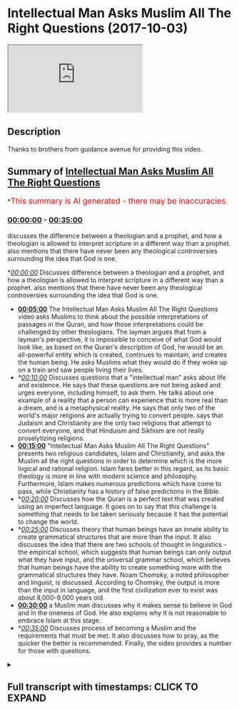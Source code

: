 # Intellectual Man Asks Muslim All The Right Questions (2017-10-03)

<iframe loading='lazy' src='https://www.youtube.com/embed/nbbMxzYWP2o'></iframe>

## Description

Thanks to brothers from guidance avenue for providing this video.

## Summary of [Intellectual Man Asks Muslim All The Right Questions](https://www.youtube.com/watch?v=nbbMxzYWP2o)

\*<span style="color:red; font-size:125%">This summary is AI generated - there may be inaccuracies</span>.

### [00:00:00](https://www.youtube.com/watch?v=nbbMxzYWP2o\&t=0) - [00:35:00](https://www.youtube.com/watch?v=nbbMxzYWP2o\&t=2100)

discusses the difference between a theologian and a prophet, and how a theologian is allowed to interpret scripture in a different way than a prophet.  also mentions that there have never been any theological controversies surrounding the idea that God is one.

\**[00:00:00](https://www.youtube.com/watch?v=nbbMxzYWP2o\&t=0)* Discusses difference between a theologian and a prophet, and how a theologian is allowed to interpret scripture in a different way than a prophet.  also mentions that there have never been any theological controversies surrounding the idea that God is one.

*   **[00:05:00](https://www.youtube.com/watch?v=nbbMxzYWP2o\&t=300)** The Intellectual Man Asks Muslim All The Right Questions video asks Muslims to think about the possible interpretations of passages in the Quran, and how those interpretations could be challenged by other theologians. The layman argues that from a layman's perspective, it is impossible to conceive of what God would look like, as based on the Quran's description of God, he would be an all-powerful entity which is created, continues to maintain, and creates the human being. He asks Muslims what they would do if they woke up on a train and saw people living their lives.
*   \**[00:10:00](https://www.youtube.com/watch?v=nbbMxzYWP2o\&t=600)* Discusses questions that a "intellectual man" asks about life and existence. He says that these questions are not being asked and urges everyone, including himself, to ask them. He talks about one example of a reality that a person can experience that is more real than a dream, and is a metaphysical reality. He says that only two of the world's major religions are actually trying to convert people. says that Judaism and Christianity are the only two religions that attempt to convert everyone, and that Hinduism and Sikhism are not really proselytizing religions.
*   **[00:15:00](https://www.youtube.com/watch?v=nbbMxzYWP2o\&t=900)**  "Intellectual Man Asks Muslim All The Right Questions" presents two religious candidates, Islam and Christianity, and asks the Muslim all the right questions in order to determine which is the more logical and rational religion. Islam fares better in this regard, as its basic theology is more in line with modern science and philosophy. Furthermore, Islam makes numerous predictions which have come to pass, while Christianity has a history of false predictions in the Bible.
*   \**[00:20:00](https://www.youtube.com/watch?v=nbbMxzYWP2o\&t=1200)* Discusses how the Quran is a perfect text that was created using an imperfect language. It goes on to say that this challenge is something that needs to be taken seriously because it has the potential to change the world.
*   \**[00:25:00](https://www.youtube.com/watch?v=nbbMxzYWP2o\&t=1500)* Discusses theory that human beings have an innate ability to create grammatical structures that are more than the input. It also discusses the idea that there are two schools of thought in linguistics - the empirical school, which suggests that human beings can only output what they have input, and the universal grammar school, which believes that human beings have the ability to create something more with the grammatical structures they have. Noam Chomsky, a noted philosopher and linguist, is discussed. According to Chomsky, the output is more than the input in language, and the first civilization ever to exist was about 8,000-9,000 years old.
*   **[00:30:00](https://www.youtube.com/watch?v=nbbMxzYWP2o\&t=1800)**  a Muslim man discusses why it makes sense to believe in God and in the oneness of God. He also explains why it is not reasonable to embrace Islam at this stage.
*   \**[00:35:00](https://www.youtube.com/watch?v=nbbMxzYWP2o\&t=2100)* Discusses process of becoming a Muslim and the requirements that must be met. It also discusses how to pray, as the quicker the better is recommended. Finally, the video provides a number for those with questions.

<details><summary><h2>Full transcript with timestamps: CLICK TO EXPAND</h2></summary>

[0:00:07](https://youtu.be/nbbMxzYWP2o?t=7) assalamu alaikum warahmatullahi wa but I\
[0:00:10](https://youtu.be/nbbMxzYWP2o?t=10) care - you're here with your brother\
[0:00:11](https://youtu.be/nbbMxzYWP2o?t=11) Muhammad oh he here at guidance Avenue\
[0:00:13](https://youtu.be/nbbMxzYWP2o?t=13) and I am joined today with Sebastian and\
[0:00:15](https://youtu.be/nbbMxzYWP2o?t=15) have it and I'm gonna leave you to it\
[0:00:16](https://youtu.be/nbbMxzYWP2o?t=16) guys so the question that I was talking\
[0:00:20](https://youtu.be/nbbMxzYWP2o?t=20) with my friends earlier yeah unlike the\
[0:00:22](https://youtu.be/nbbMxzYWP2o?t=22) Bible which has got a lot of different a\
[0:00:24](https://youtu.be/nbbMxzYWP2o?t=24) lot of different versions to it the\
[0:00:26](https://youtu.be/nbbMxzYWP2o?t=26) Quran has always had the same text\
[0:00:27](https://youtu.be/nbbMxzYWP2o?t=27) throughout history so we also along with\
[0:00:30](https://youtu.be/nbbMxzYWP2o?t=30) that bear in mind we were talking about\
[0:00:32](https://youtu.be/nbbMxzYWP2o?t=32) if you follow let's say 90% of the\
[0:00:35](https://youtu.be/nbbMxzYWP2o?t=35) teachers we don't follow 10% does that\
[0:00:36](https://youtu.be/nbbMxzYWP2o?t=36) qualify you to be good in the eyes of\
[0:00:38](https://youtu.be/nbbMxzYWP2o?t=38) God so we were asking the question every\
[0:00:41](https://youtu.be/nbbMxzYWP2o?t=41) single person on the planet has a\
[0:00:42](https://youtu.be/nbbMxzYWP2o?t=42) different language because even though\
[0:00:44](https://youtu.be/nbbMxzYWP2o?t=44) you can write something in the same\
[0:00:45](https://youtu.be/nbbMxzYWP2o?t=45) script there's seven billion different\
[0:00:47](https://youtu.be/nbbMxzYWP2o?t=47) interpretations of a language so if I\
[0:00:49](https://youtu.be/nbbMxzYWP2o?t=49) say the word water for example to you it\
[0:00:51](https://youtu.be/nbbMxzYWP2o?t=51) might mean completely different things\
[0:00:52](https://youtu.be/nbbMxzYWP2o?t=52) to you let's say if you had a like a\
[0:00:54](https://youtu.be/nbbMxzYWP2o?t=54) terrible accident in water it means\
[0:00:55](https://youtu.be/nbbMxzYWP2o?t=55) different thing to you as it does to me\
[0:00:56](https://youtu.be/nbbMxzYWP2o?t=56) and every single word can be like that\
[0:00:58](https://youtu.be/nbbMxzYWP2o?t=58) in a language so how is it possible to\
[0:01:00](https://youtu.be/nbbMxzYWP2o?t=60) follow the exact teachings of the Quran\
[0:01:02](https://youtu.be/nbbMxzYWP2o?t=62) if every single person has a slightly\
[0:01:04](https://youtu.be/nbbMxzYWP2o?t=64) different interpretation of it and that\
[0:01:06](https://youtu.be/nbbMxzYWP2o?t=66) means that every single person is a\
[0:01:07](https://youtu.be/nbbMxzYWP2o?t=67) slightly different interpretation of\
[0:01:08](https://youtu.be/nbbMxzYWP2o?t=68) their belief thank you very much is a\
[0:01:10](https://youtu.be/nbbMxzYWP2o?t=70) brilliant question it's actually a\
[0:01:11](https://youtu.be/nbbMxzYWP2o?t=71) question that a lot of scholars in many\
[0:01:14](https://youtu.be/nbbMxzYWP2o?t=74) different fields have actually grappled\
[0:01:15](https://youtu.be/nbbMxzYWP2o?t=75) with but the good thing about the Quran\
[0:01:18](https://youtu.be/nbbMxzYWP2o?t=78) is that actually gives us a instruction\
[0:01:19](https://youtu.be/nbbMxzYWP2o?t=79) manual how to deal with this issue so it\
[0:01:21](https://youtu.be/nbbMxzYWP2o?t=81) says in chapter 3 verse number 7 well\
[0:01:23](https://youtu.be/nbbMxzYWP2o?t=83) let the ends are like little min who is\
[0:01:26](https://youtu.be/nbbMxzYWP2o?t=86) and Amazon who normal Khattab he is the\
[0:01:29](https://youtu.be/nbbMxzYWP2o?t=89) one who sent down the book with with\
[0:01:31](https://youtu.be/nbbMxzYWP2o?t=91) basically verses in it\
[0:01:33](https://youtu.be/nbbMxzYWP2o?t=93) that are foundational verses and these\
[0:01:36](https://youtu.be/nbbMxzYWP2o?t=96) are the mother of the book of the\
[0:01:38](https://youtu.be/nbbMxzYWP2o?t=98) foundational verses of the book well\
[0:01:40](https://youtu.be/nbbMxzYWP2o?t=100) o-haru mutashabihat and other verses\
[0:01:42](https://youtu.be/nbbMxzYWP2o?t=102) which are ambiguous family dina fuqua\
[0:01:44](https://youtu.be/nbbMxzYWP2o?t=104) Luba him Zion fat tubby I own a master\
[0:01:46](https://youtu.be/nbbMxzYWP2o?t=106) Shaba Haman who would've our outfit not\
[0:01:48](https://youtu.be/nbbMxzYWP2o?t=108) really my alma mater will Allah\
[0:01:50](https://youtu.be/nbbMxzYWP2o?t=110) basically it says that those who want to\
[0:01:53](https://youtu.be/nbbMxzYWP2o?t=113) follow their own desire oh the kind of\
[0:01:55](https://youtu.be/nbbMxzYWP2o?t=115) corruptive\
[0:01:56](https://youtu.be/nbbMxzYWP2o?t=116) elements or try and create some kind of\
[0:01:58](https://youtu.be/nbbMxzYWP2o?t=118) confusion and they all follow the\
[0:02:01](https://youtu.be/nbbMxzYWP2o?t=121) ambiguous verses and create them make\
[0:02:03](https://youtu.be/nbbMxzYWP2o?t=123) them as kind of foundational so because\
[0:02:05](https://youtu.be/nbbMxzYWP2o?t=125) they're there they are\
[0:02:06](https://youtu.be/nbbMxzYWP2o?t=126) open to interpretation so it's clear\
[0:02:08](https://youtu.be/nbbMxzYWP2o?t=128) that you can have more one\
[0:02:09](https://youtu.be/nbbMxzYWP2o?t=129) interpretation these individuals will\
[0:02:12](https://youtu.be/nbbMxzYWP2o?t=132) try and use those verses as if\
[0:02:13](https://youtu.be/nbbMxzYWP2o?t=133) they are foundational verses so let's\
[0:02:15](https://youtu.be/nbbMxzYWP2o?t=135) give you some live examples right\
[0:02:17](https://youtu.be/nbbMxzYWP2o?t=137) in the history of Islam there has never\
[0:02:19](https://youtu.be/nbbMxzYWP2o?t=139) been a controversy surrounding the fact\
[0:02:22](https://youtu.be/nbbMxzYWP2o?t=142) that God is one\
[0:02:22](https://youtu.be/nbbMxzYWP2o?t=142) for example there's never been a\
[0:02:24](https://youtu.be/nbbMxzYWP2o?t=144) theological controversy surrounding that\
[0:02:26](https://youtu.be/nbbMxzYWP2o?t=146) and the Quran is very clear call Allahu\
[0:02:28](https://youtu.be/nbbMxzYWP2o?t=148) Ahad say he's God want the one and only\
[0:02:30](https://youtu.be/nbbMxzYWP2o?t=150) so there has never been a Muslim who has\
[0:02:33](https://youtu.be/nbbMxzYWP2o?t=153) ever been who has ever claimed to be a\
[0:02:35](https://youtu.be/nbbMxzYWP2o?t=155) Muslim that has said that the Quran is\
[0:02:37](https://youtu.be/nbbMxzYWP2o?t=157) anything that sorry that God is anything\
[0:02:38](https://youtu.be/nbbMxzYWP2o?t=158) but one God same in chapter 40 in the\
[0:02:42](https://youtu.be/nbbMxzYWP2o?t=162) final verse of the of that chapter says\
[0:02:45](https://youtu.be/nbbMxzYWP2o?t=165) Muhammad Rasul Allah that Prophet\
[0:02:46](https://youtu.be/nbbMxzYWP2o?t=166) Muhammad is the final Messenger of Allah\
[0:02:48](https://youtu.be/nbbMxzYWP2o?t=168) so there's never been a controversy on\
[0:02:50](https://youtu.be/nbbMxzYWP2o?t=170) that that makes sense so in a nutshell\
[0:02:53](https://youtu.be/nbbMxzYWP2o?t=173) how do we kind of navigate from\
[0:02:55](https://youtu.be/nbbMxzYWP2o?t=175) interpretation and that which is clear\
[0:02:57](https://youtu.be/nbbMxzYWP2o?t=177) is we look at the foundational verses of\
[0:02:59](https://youtu.be/nbbMxzYWP2o?t=179) the scripture and we we basically try\
[0:03:03](https://youtu.be/nbbMxzYWP2o?t=183) and make a theology out of that those\
[0:03:06](https://youtu.be/nbbMxzYWP2o?t=186) ambiguous verses have to fit into the\
[0:03:08](https://youtu.be/nbbMxzYWP2o?t=188) context of the foundational verses okay\
[0:03:12](https://youtu.be/nbbMxzYWP2o?t=192) so it's almost as if there's certain\
[0:03:14](https://youtu.be/nbbMxzYWP2o?t=194) things that you can you don't need to\
[0:03:16](https://youtu.be/nbbMxzYWP2o?t=196) argue about because they're very\
[0:03:17](https://youtu.be/nbbMxzYWP2o?t=197) clear-cut and that you can look at for\
[0:03:20](https://youtu.be/nbbMxzYWP2o?t=200) instruction on the things that are less\
[0:03:21](https://youtu.be/nbbMxzYWP2o?t=201) clear okay\
[0:03:25](https://youtu.be/nbbMxzYWP2o?t=205) I can't think of a better answer that\
[0:03:27](https://youtu.be/nbbMxzYWP2o?t=207) question that's fantastic thank you so\
[0:03:34](https://youtu.be/nbbMxzYWP2o?t=214) what else we talked okay so we talked\
[0:03:35](https://youtu.be/nbbMxzYWP2o?t=215) about was the particular the 41\
[0:03:39](https://youtu.be/nbbMxzYWP2o?t=219) different theologians so we were talking\
[0:03:46](https://youtu.be/nbbMxzYWP2o?t=226) about so often obviously after the\
[0:03:49](https://youtu.be/nbbMxzYWP2o?t=229) prophet there was a different\
[0:03:51](https://youtu.be/nbbMxzYWP2o?t=231) theologians throughout Islamic history\
[0:03:54](https://youtu.be/nbbMxzYWP2o?t=234) yeah\
[0:03:57](https://youtu.be/nbbMxzYWP2o?t=237) yes we're essentially talking about\
[0:03:59](https://youtu.be/nbbMxzYWP2o?t=239) people who are are not of God but they\
[0:04:03](https://youtu.be/nbbMxzYWP2o?t=243) are obviously they're religious and\
[0:04:04](https://youtu.be/nbbMxzYWP2o?t=244) they've interpreted it so what I asked\
[0:04:07](https://youtu.be/nbbMxzYWP2o?t=247) was God is perfect right and do we\
[0:04:11](https://youtu.be/nbbMxzYWP2o?t=251) believe that human beings are perfect\
[0:04:14](https://youtu.be/nbbMxzYWP2o?t=254) right so yeah other human beings aren't\
[0:04:26](https://youtu.be/nbbMxzYWP2o?t=266) perfect and that means that logically\
[0:04:28](https://youtu.be/nbbMxzYWP2o?t=268) anything that comes from these human\
[0:04:29](https://youtu.be/nbbMxzYWP2o?t=269) beings also cannot be perfect including\
[0:04:32](https://youtu.be/nbbMxzYWP2o?t=272) any religious interpretations or\
[0:04:33](https://youtu.be/nbbMxzYWP2o?t=273) arguments everything from you know\
[0:04:35](https://youtu.be/nbbMxzYWP2o?t=275) straight theology to jurisprudence so\
[0:04:38](https://youtu.be/nbbMxzYWP2o?t=278) the question that I have is when you're\
[0:04:40](https://youtu.be/nbbMxzYWP2o?t=280) not following the hadith or the Koran or\
[0:04:43](https://youtu.be/nbbMxzYWP2o?t=283) any other or the Word of God or a\
[0:04:46](https://youtu.be/nbbMxzYWP2o?t=286) prophet for example when it's a\
[0:04:47](https://youtu.be/nbbMxzYWP2o?t=287) theologian you are allowed to interpret\
[0:04:51](https://youtu.be/nbbMxzYWP2o?t=291) is that would that be correct so you can\
[0:04:52](https://youtu.be/nbbMxzYWP2o?t=292) take it you can argue with the\
[0:04:54](https://youtu.be/nbbMxzYWP2o?t=294) theologian not in the same way that you\
[0:04:55](https://youtu.be/nbbMxzYWP2o?t=295) would argue with the world of the Quran\
[0:04:57](https://youtu.be/nbbMxzYWP2o?t=297) yeah exactly so if the erosions\
[0:05:00](https://youtu.be/nbbMxzYWP2o?t=300) verdict so to speak is not binding on\
[0:05:02](https://youtu.be/nbbMxzYWP2o?t=302) every individual so you're you're you're\
[0:05:05](https://youtu.be/nbbMxzYWP2o?t=305) open to kind of challenge the theologian\
[0:05:07](https://youtu.be/nbbMxzYWP2o?t=307) and ask them why they've come to that\
[0:05:09](https://youtu.be/nbbMxzYWP2o?t=309) conclusion\
[0:05:09](https://youtu.be/nbbMxzYWP2o?t=309) because they could have very well\
[0:05:11](https://youtu.be/nbbMxzYWP2o?t=311) interpreted the the text of the Quran in\
[0:05:13](https://youtu.be/nbbMxzYWP2o?t=313) the incorrect way so from that\
[0:05:15](https://youtu.be/nbbMxzYWP2o?t=315) perspective that's where we have\
[0:05:16](https://youtu.be/nbbMxzYWP2o?t=316) discussion but what from from like a\
[0:05:18](https://youtu.be/nbbMxzYWP2o?t=318) layman's perspective or someone who's\
[0:05:20](https://youtu.be/nbbMxzYWP2o?t=320) new to Islam really the way this was\
[0:05:22](https://youtu.be/nbbMxzYWP2o?t=322) kind of actualize in reality is you\
[0:05:24](https://youtu.be/nbbMxzYWP2o?t=324) would you would follow that which you\
[0:05:27](https://youtu.be/nbbMxzYWP2o?t=327) feel is most correct yeah and you would\
[0:05:29](https://youtu.be/nbbMxzYWP2o?t=329) not be judged for that which you get\
[0:05:31](https://youtu.be/nbbMxzYWP2o?t=331) wrong because at the end of the day you\
[0:05:34](https://youtu.be/nbbMxzYWP2o?t=334) have a limited ability to do things in\
[0:05:37](https://youtu.be/nbbMxzYWP2o?t=337) this world so it's not the if you are\
[0:05:39](https://youtu.be/nbbMxzYWP2o?t=339) not able to get the correct\
[0:05:40](https://youtu.be/nbbMxzYWP2o?t=340) interpretation on every single let's say\
[0:05:43](https://youtu.be/nbbMxzYWP2o?t=343) jurisprudent situation it doesn't mean\
[0:05:46](https://youtu.be/nbbMxzYWP2o?t=346) to say that now you're going to be\
[0:05:47](https://youtu.be/nbbMxzYWP2o?t=347) punished for that because that would be\
[0:05:48](https://youtu.be/nbbMxzYWP2o?t=348) an unfair thing to do and that's why I\
[0:05:50](https://youtu.be/nbbMxzYWP2o?t=350) got this as you could say an accent in\
[0:05:53](https://youtu.be/nbbMxzYWP2o?t=353) Islam like you can live Allah who and\
[0:05:55](https://youtu.be/nbbMxzYWP2o?t=355) I've sent Laos I like God does not\
[0:05:56](https://youtu.be/nbbMxzYWP2o?t=356) overburden a soul with more than it can\
[0:05:58](https://youtu.be/nbbMxzYWP2o?t=358) handle you see what I mean but if I were\
[0:06:02](https://youtu.be/nbbMxzYWP2o?t=362) to ask you now I mean would you accept I\
[0:06:04](https://youtu.be/nbbMxzYWP2o?t=364) mean what's your position on on God\
[0:06:06](https://youtu.be/nbbMxzYWP2o?t=366) would you accept that there was a God\
[0:06:08](https://youtu.be/nbbMxzYWP2o?t=368) actually that created the universe and\
[0:06:10](https://youtu.be/nbbMxzYWP2o?t=370) is maintaining the universe\
[0:06:11](https://youtu.be/nbbMxzYWP2o?t=371) or this idea of an entity that's\
[0:06:13](https://youtu.be/nbbMxzYWP2o?t=373) creating and maintaining the universe\
[0:06:15](https://youtu.be/nbbMxzYWP2o?t=375) fashioning everything that has been\
[0:06:16](https://youtu.be/nbbMxzYWP2o?t=376) created etc etcetera you on the side of\
[0:06:20](https://youtu.be/nbbMxzYWP2o?t=380) there would have to be a creator I\
[0:06:22](https://youtu.be/nbbMxzYWP2o?t=382) wasn't raised like that it's just the\
[0:06:24](https://youtu.be/nbbMxzYWP2o?t=384) kind of conclusion to reach I'm not sure\
[0:06:25](https://youtu.be/nbbMxzYWP2o?t=385) there would be a guy with a beard in the\
[0:06:26](https://youtu.be/nbbMxzYWP2o?t=386) sky like a painting yeah of course I\
[0:06:28](https://youtu.be/nbbMxzYWP2o?t=388) would agree with that I mean I don't\
[0:06:29](https://youtu.be/nbbMxzYWP2o?t=389) think it would be a guy I mean from an\
[0:06:31](https://youtu.be/nbbMxzYWP2o?t=391) Islamic perspective the Quran says led\
[0:06:34](https://youtu.be/nbbMxzYWP2o?t=394) to a little absurd or you'll do a\
[0:06:36](https://youtu.be/nbbMxzYWP2o?t=396) collapse our that vision cannot\
[0:06:38](https://youtu.be/nbbMxzYWP2o?t=398) encapsulate God and he encapsulates all\
[0:06:41](https://youtu.be/nbbMxzYWP2o?t=401) vision and it says in chapter 42 verse\
[0:06:44](https://youtu.be/nbbMxzYWP2o?t=404) number 11 that LASIK admittedly he shake\
[0:06:46](https://youtu.be/nbbMxzYWP2o?t=406) a horse mei-hua see of that there's\
[0:06:48](https://youtu.be/nbbMxzYWP2o?t=408) nothing like him at all and he is the\
[0:06:50](https://youtu.be/nbbMxzYWP2o?t=410) all-seeing all hearing so in other words\
[0:06:52](https://youtu.be/nbbMxzYWP2o?t=412) any image that we've gotten from let's\
[0:06:54](https://youtu.be/nbbMxzYWP2o?t=414) say the Western media or any other media\
[0:06:56](https://youtu.be/nbbMxzYWP2o?t=416) or any image generally speaking that we\
[0:06:59](https://youtu.be/nbbMxzYWP2o?t=419) got from what what constitutes God would\
[0:07:02](https://youtu.be/nbbMxzYWP2o?t=422) not be a correct image and if you can\
[0:07:03](https://youtu.be/nbbMxzYWP2o?t=423) imagine including your imagination so\
[0:07:06](https://youtu.be/nbbMxzYWP2o?t=426) you can't actually conceive of what God\
[0:07:07](https://youtu.be/nbbMxzYWP2o?t=427) would physically look like because it's\
[0:07:08](https://youtu.be/nbbMxzYWP2o?t=428) me yes exactly it's not it's not\
[0:07:10](https://youtu.be/nbbMxzYWP2o?t=430) possible to conceive what God looks like\
[0:07:12](https://youtu.be/nbbMxzYWP2o?t=432) based on those verses unless of the\
[0:07:15](https://youtu.be/nbbMxzYWP2o?t=435) recoil absolute the club star that\
[0:07:17](https://youtu.be/nbbMxzYWP2o?t=437) vision cannot encapsulate him but he\
[0:07:19](https://youtu.be/nbbMxzYWP2o?t=439) encapsulate all vision there and the\
[0:07:22](https://youtu.be/nbbMxzYWP2o?t=442) same thing\
[0:07:23](https://youtu.be/nbbMxzYWP2o?t=443) LASIK chemistry he shakes so our\
[0:07:25](https://youtu.be/nbbMxzYWP2o?t=445) perception of God or our idea of God is\
[0:07:27](https://youtu.be/nbbMxzYWP2o?t=447) not an ant is not a God which has has\
[0:07:30](https://youtu.be/nbbMxzYWP2o?t=450) basically been made into a human being\
[0:07:32](https://youtu.be/nbbMxzYWP2o?t=452) or any kind of creation so this is\
[0:07:35](https://youtu.be/nbbMxzYWP2o?t=455) called anthropomorphism so we don't be\
[0:07:37](https://youtu.be/nbbMxzYWP2o?t=457) believe in anthropomorphize to God\
[0:07:39](https://youtu.be/nbbMxzYWP2o?t=459) we don't believe it in a Jesus type God\
[0:07:41](https://youtu.be/nbbMxzYWP2o?t=461) we would say that Jesus Christ is a\
[0:07:43](https://youtu.be/nbbMxzYWP2o?t=463) human being right and you'll be it's\
[0:07:47](https://youtu.be/nbbMxzYWP2o?t=467) interesting to find that throughout\
[0:07:48](https://youtu.be/nbbMxzYWP2o?t=468) history you'll find that there has been\
[0:07:50](https://youtu.be/nbbMxzYWP2o?t=470) anthropomorphised\
[0:07:51](https://youtu.be/nbbMxzYWP2o?t=471) versions of God from Hercules to Zeus to\
[0:07:54](https://youtu.be/nbbMxzYWP2o?t=474) Jesus all of them have something in\
[0:07:56](https://youtu.be/nbbMxzYWP2o?t=476) common\
[0:07:56](https://youtu.be/nbbMxzYWP2o?t=476) in the case of Hercules and Jesus is\
[0:07:59](https://youtu.be/nbbMxzYWP2o?t=479) that there was son of God or there are\
[0:08:01](https://youtu.be/nbbMxzYWP2o?t=481) son of a higher God and obviously God\
[0:08:03](https://youtu.be/nbbMxzYWP2o?t=483) themselves in a sense in the case of\
[0:08:05](https://youtu.be/nbbMxzYWP2o?t=485) Jesus I mean once again they're all\
[0:08:08](https://youtu.be/nbbMxzYWP2o?t=488) anthropomorphized or you say that our\
[0:08:10](https://youtu.be/nbbMxzYWP2o?t=490) conception of God is a non\
[0:08:12](https://youtu.be/nbbMxzYWP2o?t=492) anthropomorphize God that which cannot\
[0:08:16](https://youtu.be/nbbMxzYWP2o?t=496) reach human being in terms of\
[0:08:17](https://youtu.be/nbbMxzYWP2o?t=497) imagination and so from that perspective\
[0:08:20](https://youtu.be/nbbMxzYWP2o?t=500) we will say that God you cannot imagine\
[0:08:23](https://youtu.be/nbbMxzYWP2o?t=503) God anything you can imagine is not\
[0:08:27](https://youtu.be/nbbMxzYWP2o?t=507) there's no there's no way you could get\
[0:08:29](https://youtu.be/nbbMxzYWP2o?t=509) rounded or like you're not imagining it\
[0:08:30](https://youtu.be/nbbMxzYWP2o?t=510) right it we just lack the if you like\
[0:08:32](https://youtu.be/nbbMxzYWP2o?t=512) the processing power of the abilities to\
[0:08:34](https://youtu.be/nbbMxzYWP2o?t=514) do in the first place exactly exactly so\
[0:08:36](https://youtu.be/nbbMxzYWP2o?t=516) that's one thing so we can't we can't we\
[0:08:40](https://youtu.be/nbbMxzYWP2o?t=520) can't imagine god that's one thing God\
[0:08:43](https://youtu.be/nbbMxzYWP2o?t=523) is all-powerful our conception of God is\
[0:08:45](https://youtu.be/nbbMxzYWP2o?t=525) as follows God is an all-powerful entity\
[0:08:46](https://youtu.be/nbbMxzYWP2o?t=526) which is created all that exists\
[0:08:48](https://youtu.be/nbbMxzYWP2o?t=528) continues to maintain it and creates the\
[0:08:51](https://youtu.be/nbbMxzYWP2o?t=531) human being allowed him to basically\
[0:08:55](https://youtu.be/nbbMxzYWP2o?t=535) exist let me ask you guys a question I\
[0:08:57](https://youtu.be/nbbMxzYWP2o?t=537) mean let's open this up a little bit\
[0:08:59](https://youtu.be/nbbMxzYWP2o?t=539) never ask I was thinking about this I\
[0:09:01](https://youtu.be/nbbMxzYWP2o?t=541) tried this with a little bit of with\
[0:09:03](https://youtu.be/nbbMxzYWP2o?t=543) some people before but let me try it\
[0:09:04](https://youtu.be/nbbMxzYWP2o?t=544) again yeah I want you to imagine the\
[0:09:08](https://youtu.be/nbbMxzYWP2o?t=548) following Sebastian okay\
[0:09:10](https://youtu.be/nbbMxzYWP2o?t=550) imagine when you go to sleep yeah you\
[0:09:14](https://youtu.be/nbbMxzYWP2o?t=554) wake up in your bed isn't it I wake up I\
[0:09:17](https://youtu.be/nbbMxzYWP2o?t=557) go to sleep I wake up in my bed where I\
[0:09:19](https://youtu.be/nbbMxzYWP2o?t=559) slept initially but I want you to\
[0:09:22](https://youtu.be/nbbMxzYWP2o?t=562) imagine the following example okay I\
[0:09:24](https://youtu.be/nbbMxzYWP2o?t=564) want you to imagine that you go to sleep\
[0:09:27](https://youtu.be/nbbMxzYWP2o?t=567) wherever you go to sleep and you wake up\
[0:09:30](https://youtu.be/nbbMxzYWP2o?t=570) and you find yourself in a in a train on\
[0:09:32](https://youtu.be/nbbMxzYWP2o?t=572) a train yeah\
[0:09:34](https://youtu.be/nbbMxzYWP2o?t=574) now I want you to ask answer the\
[0:09:36](https://youtu.be/nbbMxzYWP2o?t=576) following question what would you ask\
[0:09:38](https://youtu.be/nbbMxzYWP2o?t=578) what's the first thing you'd ask\
[0:09:39](https://youtu.be/nbbMxzYWP2o?t=579) yourself how did I get here how did I\
[0:09:42](https://youtu.be/nbbMxzYWP2o?t=582) get here what else would you ask who put\
[0:09:43](https://youtu.be/nbbMxzYWP2o?t=583) me here who put you here what else would\
[0:09:45](https://youtu.be/nbbMxzYWP2o?t=585) you ask where's the train going okay\
[0:09:49](https://youtu.be/nbbMxzYWP2o?t=589) thank you very much now let me say\
[0:09:50](https://youtu.be/nbbMxzYWP2o?t=590) something right what would you do if you\
[0:09:55](https://youtu.be/nbbMxzYWP2o?t=595) woke up on the train and you saw people\
[0:09:58](https://youtu.be/nbbMxzYWP2o?t=598) you know just living life and you just\
[0:10:00](https://youtu.be/nbbMxzYWP2o?t=600) started doing what they do and you had\
[0:10:03](https://youtu.be/nbbMxzYWP2o?t=603) these questions that you want to tell\
[0:10:05](https://youtu.be/nbbMxzYWP2o?t=605) how did I get here where all these\
[0:10:06](https://youtu.be/nbbMxzYWP2o?t=606) things but you just suppress them what\
[0:10:07](https://youtu.be/nbbMxzYWP2o?t=607) would you say what person who suppresses\
[0:10:08](https://youtu.be/nbbMxzYWP2o?t=608) these questions I'd say they become\
[0:10:10](https://youtu.be/nbbMxzYWP2o?t=610) unhappy at some point they won't be able\
[0:10:11](https://youtu.be/nbbMxzYWP2o?t=611) to suppress it any longer that's a good\
[0:10:13](https://youtu.be/nbbMxzYWP2o?t=613) point would you also say that that\
[0:10:15](https://youtu.be/nbbMxzYWP2o?t=615) person is critical or uncritical in\
[0:10:17](https://youtu.be/nbbMxzYWP2o?t=617) their being and the existential being\
[0:10:19](https://youtu.be/nbbMxzYWP2o?t=619) completely uncritical uncritical is it\
[0:10:22](https://youtu.be/nbbMxzYWP2o?t=622) justified to be on critical in that way\
[0:10:24](https://youtu.be/nbbMxzYWP2o?t=624) okay and the parable of the train is the\
[0:10:27](https://youtu.be/nbbMxzYWP2o?t=627) parable of life\
[0:10:29](https://youtu.be/nbbMxzYWP2o?t=629) we woke up to a life we woke up to a\
[0:10:32](https://youtu.be/nbbMxzYWP2o?t=632) being here in this world but we see now\
[0:10:35](https://youtu.be/nbbMxzYWP2o?t=635) the Western not not to be to kind of\
[0:10:38](https://youtu.be/nbbMxzYWP2o?t=638) knock Western culture but I'm just\
[0:10:40](https://youtu.be/nbbMxzYWP2o?t=640) saying that it's promoted nowadays that\
[0:10:43](https://youtu.be/nbbMxzYWP2o?t=643) we should really think about these\
[0:10:44](https://youtu.be/nbbMxzYWP2o?t=644) ultimate questions we're on the train of\
[0:10:46](https://youtu.be/nbbMxzYWP2o?t=646) life we don't know whether that we know\
[0:10:49](https://youtu.be/nbbMxzYWP2o?t=649) one thing we're gonna die we're on the\
[0:10:50](https://youtu.be/nbbMxzYWP2o?t=650) train of life we woke up and we're\
[0:10:53](https://youtu.be/nbbMxzYWP2o?t=653) distracted by everything around us but\
[0:10:55](https://youtu.be/nbbMxzYWP2o?t=655) the questions which are most fundamental\
[0:10:57](https://youtu.be/nbbMxzYWP2o?t=657) to exist exist enchi being how did I get\
[0:11:00](https://youtu.be/nbbMxzYWP2o?t=660) here where am I going Who am I where am\
[0:11:01](https://youtu.be/nbbMxzYWP2o?t=661) I all of these questions that you asked\
[0:11:03](https://youtu.be/nbbMxzYWP2o?t=663) yourself these questions are not being\
[0:11:05](https://youtu.be/nbbMxzYWP2o?t=665) asked and I urge everyone including\
[0:11:08](https://youtu.be/nbbMxzYWP2o?t=668) yourself to ask these questions so if I\
[0:11:10](https://youtu.be/nbbMxzYWP2o?t=670) ask you how did I get here that question\
[0:11:12](https://youtu.be/nbbMxzYWP2o?t=672) if we apply it to the context of\
[0:11:15](https://youtu.be/nbbMxzYWP2o?t=675) speakers corner London not just weakest\
[0:11:17](https://youtu.be/nbbMxzYWP2o?t=677) corner London let's just say to the\
[0:11:19](https://youtu.be/nbbMxzYWP2o?t=679) world that we live in how did you get\
[0:11:22](https://youtu.be/nbbMxzYWP2o?t=682) the atheistic responses you got here in\
[0:11:26](https://youtu.be/nbbMxzYWP2o?t=686) a way which we can't really understand\
[0:11:27](https://youtu.be/nbbMxzYWP2o?t=687) it could be the multiverse it could be\
[0:11:29](https://youtu.be/nbbMxzYWP2o?t=689) that nothing created something it could\
[0:11:31](https://youtu.be/nbbMxzYWP2o?t=691) be like Krauss actually says a universe\
[0:11:34](https://youtu.be/nbbMxzYWP2o?t=694) from nothing that's just for me it's an\
[0:11:37](https://youtu.be/nbbMxzYWP2o?t=697) unsatisfactory response how did we get\
[0:11:41](https://youtu.be/nbbMxzYWP2o?t=701) here\
[0:11:42](https://youtu.be/nbbMxzYWP2o?t=702) well you know don't worry about it too\
[0:11:44](https://youtu.be/nbbMxzYWP2o?t=704) much don't think about it you know what\
[0:11:46](https://youtu.be/nbbMxzYWP2o?t=706) are we doing here\
[0:11:47](https://youtu.be/nbbMxzYWP2o?t=707) you make your own purpose my friend no I\
[0:11:49](https://youtu.be/nbbMxzYWP2o?t=709) mean it doesn't seem that logical does\
[0:11:52](https://youtu.be/nbbMxzYWP2o?t=712) it it doesn't follow if you are under\
[0:11:54](https://youtu.be/nbbMxzYWP2o?t=714) train you would not accept that\
[0:11:56](https://youtu.be/nbbMxzYWP2o?t=716) particular logic so I will ask you the\
[0:11:57](https://youtu.be/nbbMxzYWP2o?t=717) question what makes the best does it\
[0:12:01](https://youtu.be/nbbMxzYWP2o?t=721) make sense to say does it make sense to\
[0:12:02](https://youtu.be/nbbMxzYWP2o?t=722) say how did you get here you are created\
[0:12:05](https://youtu.be/nbbMxzYWP2o?t=725) by an all-knowing entity what are you\
[0:12:08](https://youtu.be/nbbMxzYWP2o?t=728) doing here that all-knowing entity has\
[0:12:10](https://youtu.be/nbbMxzYWP2o?t=730) assigned and fixed a purpose for you and\
[0:12:13](https://youtu.be/nbbMxzYWP2o?t=733) where are you going you're gonna die and\
[0:12:16](https://youtu.be/nbbMxzYWP2o?t=736) there is something that's gonna happen\
[0:12:18](https://youtu.be/nbbMxzYWP2o?t=738) off to death let me tell you something\
[0:12:21](https://youtu.be/nbbMxzYWP2o?t=741) you know the human experience a lot of\
[0:12:24](https://youtu.be/nbbMxzYWP2o?t=744) people say well how can you prove that\
[0:12:25](https://youtu.be/nbbMxzYWP2o?t=745) it's gonna be something that happens\
[0:12:26](https://youtu.be/nbbMxzYWP2o?t=746) after death all we can know is that\
[0:12:28](https://youtu.be/nbbMxzYWP2o?t=748) which we can empirically justify\
[0:12:31](https://youtu.be/nbbMxzYWP2o?t=751) I say I disagree with that when we go to\
[0:12:34](https://youtu.be/nbbMxzYWP2o?t=754) sleep and we close our eyes and we dream\
[0:12:38](https://youtu.be/nbbMxzYWP2o?t=758) yeah dreaming is a it's an experience\
[0:12:42](https://youtu.be/nbbMxzYWP2o?t=762) that most human beings have experienced\
[0:12:44](https://youtu.be/nbbMxzYWP2o?t=764) which has no sensual reaction you don't\
[0:12:47](https://youtu.be/nbbMxzYWP2o?t=767) open your eyes but you still see you\
[0:12:50](https://youtu.be/nbbMxzYWP2o?t=770) don't need to try and hear someone\
[0:12:52](https://youtu.be/nbbMxzYWP2o?t=772) physically saying that but you still\
[0:12:53](https://youtu.be/nbbMxzYWP2o?t=773) here dreaming and this is why Freud by\
[0:12:56](https://youtu.be/nbbMxzYWP2o?t=776) the way he wrote a book on dreaming it's\
[0:12:58](https://youtu.be/nbbMxzYWP2o?t=778) a really interesting human experience\
[0:13:00](https://youtu.be/nbbMxzYWP2o?t=780) the human experience has shown us when\
[0:13:03](https://youtu.be/nbbMxzYWP2o?t=783) we are in the state of unconsciousness\
[0:13:05](https://youtu.be/nbbMxzYWP2o?t=785) we can still have realities and dreaming\
[0:13:09](https://youtu.be/nbbMxzYWP2o?t=789) is an ample example of that reality what\
[0:13:12](https://youtu.be/nbbMxzYWP2o?t=792) we're saying is this when you lose\
[0:13:13](https://youtu.be/nbbMxzYWP2o?t=793) overall consciousness when you're dead\
[0:13:16](https://youtu.be/nbbMxzYWP2o?t=796) and everyone will die\
[0:13:18](https://youtu.be/nbbMxzYWP2o?t=798) yeah when you lose overall consciousness\
[0:13:21](https://youtu.be/nbbMxzYWP2o?t=801) it won't be the case that things will\
[0:13:23](https://youtu.be/nbbMxzYWP2o?t=803) stop we say that there will be a reality\
[0:13:26](https://youtu.be/nbbMxzYWP2o?t=806) that you will then experience just like\
[0:13:29](https://youtu.be/nbbMxzYWP2o?t=809) a dream but it's more real than a dream\
[0:13:31](https://youtu.be/nbbMxzYWP2o?t=811) and will be more prolonged than just a\
[0:13:33](https://youtu.be/nbbMxzYWP2o?t=813) dream and that reality will be a\
[0:13:35](https://youtu.be/nbbMxzYWP2o?t=815) metaphysical reality that the entity\
[0:13:39](https://youtu.be/nbbMxzYWP2o?t=819) that we discussed before that created\
[0:13:41](https://youtu.be/nbbMxzYWP2o?t=821) you will assign for you will create for\
[0:13:43](https://youtu.be/nbbMxzYWP2o?t=823) you will allow for you to have and this\
[0:13:45](https://youtu.be/nbbMxzYWP2o?t=825) is the whole idea of the Day of Judgment\
[0:13:47](https://youtu.be/nbbMxzYWP2o?t=827) heaven hell all of that is there I'm not\
[0:13:49](https://youtu.be/nbbMxzYWP2o?t=829) saying these things are dreams I'm\
[0:13:50](https://youtu.be/nbbMxzYWP2o?t=830) saying these things are realities but\
[0:13:54](https://youtu.be/nbbMxzYWP2o?t=834) those realities don't depend upon the\
[0:13:57](https://youtu.be/nbbMxzYWP2o?t=837) existential five senses being of a human\
[0:14:01](https://youtu.be/nbbMxzYWP2o?t=841) being and five senses these things they\
[0:14:03](https://youtu.be/nbbMxzYWP2o?t=843) can be rearranged so here does it make\
[0:14:05](https://youtu.be/nbbMxzYWP2o?t=845) sense for us to say today that the\
[0:14:09](https://youtu.be/nbbMxzYWP2o?t=849) reason why you here is because you were\
[0:14:10](https://youtu.be/nbbMxzYWP2o?t=850) created what you're doing here is that\
[0:14:13](https://youtu.be/nbbMxzYWP2o?t=853) you have a purpose and your purpose is\
[0:14:16](https://youtu.be/nbbMxzYWP2o?t=856) going to super is gonna extend to your\
[0:14:20](https://youtu.be/nbbMxzYWP2o?t=860) after death experience does that make\
[0:14:22](https://youtu.be/nbbMxzYWP2o?t=862) sense\
[0:14:23](https://youtu.be/nbbMxzYWP2o?t=863) and does it make sense now look I say\
[0:14:27](https://youtu.be/nbbMxzYWP2o?t=867) for example I'm an unbiased individual\
[0:14:29](https://youtu.be/nbbMxzYWP2o?t=869) yeah I want to find out which is the\
[0:14:31](https://youtu.be/nbbMxzYWP2o?t=871) correct religion there are six major\
[0:14:32](https://youtu.be/nbbMxzYWP2o?t=872) world religions honestly yeah I just\
[0:14:34](https://youtu.be/nbbMxzYWP2o?t=874) want to find out which one is this is\
[0:14:35](https://youtu.be/nbbMxzYWP2o?t=875) truth everyone is claiming to be dr I\
[0:14:38](https://youtu.be/nbbMxzYWP2o?t=878) swear to God\
[0:14:40](https://youtu.be/nbbMxzYWP2o?t=880) it doesn't take that long to find out\
[0:14:42](https://youtu.be/nbbMxzYWP2o?t=882) the answer you know why\
[0:14:43](https://youtu.be/nbbMxzYWP2o?t=883) of the six major world religions only\
[0:14:46](https://youtu.be/nbbMxzYWP2o?t=886) two are proselytizing only two only one\
[0:14:49](https://youtu.be/nbbMxzYWP2o?t=889) only two religions actually attempt to\
[0:14:52](https://youtu.be/nbbMxzYWP2o?t=892) have you as wherever they are and that's\
[0:14:54](https://youtu.be/nbbMxzYWP2o?t=894) Christianity and Islam Judaism is not a\
[0:14:56](https://youtu.be/nbbMxzYWP2o?t=896) personal ties in religion Hinduism is\
[0:14:58](https://youtu.be/nbbMxzYWP2o?t=898) not really a proselytizing religion\
[0:14:59](https://youtu.be/nbbMxzYWP2o?t=899) Sikhism is not really a personal science\
[0:15:00](https://youtu.be/nbbMxzYWP2o?t=900) religion and they're all regional\
[0:15:02](https://youtu.be/nbbMxzYWP2o?t=902) religions yeah and they're all religions\
[0:15:04](https://youtu.be/nbbMxzYWP2o?t=904) which have backgrounds in some kind of\
[0:15:07](https://youtu.be/nbbMxzYWP2o?t=907) let's just say some mythology and\
[0:15:09](https://youtu.be/nbbMxzYWP2o?t=909) sometimes they'll be open about it like\
[0:15:10](https://youtu.be/nbbMxzYWP2o?t=910) Hindus are very open about their\
[0:15:12](https://youtu.be/nbbMxzYWP2o?t=912) mythology and the mythology is very\
[0:15:16](https://youtu.be/nbbMxzYWP2o?t=916) similar to Greek mythology to be honest\
[0:15:17](https://youtu.be/nbbMxzYWP2o?t=917) with you yeah so here we have two\
[0:15:20](https://youtu.be/nbbMxzYWP2o?t=920) candidates Islam and Christianity for me\
[0:15:23](https://youtu.be/nbbMxzYWP2o?t=923) to narrow the gap all I have to do is\
[0:15:26](https://youtu.be/nbbMxzYWP2o?t=926) look at the basic theology forget about\
[0:15:27](https://youtu.be/nbbMxzYWP2o?t=927) everything else just look at the basic\
[0:15:29](https://youtu.be/nbbMxzYWP2o?t=929) theology if I want to look at the basic\
[0:15:31](https://youtu.be/nbbMxzYWP2o?t=931) theology of Christianity and Islam I see\
[0:15:33](https://youtu.be/nbbMxzYWP2o?t=933) that Christianity is a religion which\
[0:15:34](https://youtu.be/nbbMxzYWP2o?t=934) which talks about the Trinity three and\
[0:15:36](https://youtu.be/nbbMxzYWP2o?t=936) one and one and three that Jesus is God\
[0:15:38](https://youtu.be/nbbMxzYWP2o?t=938) that the Holy Spirit is God the Father\
[0:15:40](https://youtu.be/nbbMxzYWP2o?t=940) has got all three are one I would argue\
[0:15:42](https://youtu.be/nbbMxzYWP2o?t=942) that this is a fundamentally flawed\
[0:15:44](https://youtu.be/nbbMxzYWP2o?t=944) theology and the idea that God is one is\
[0:15:48](https://youtu.be/nbbMxzYWP2o?t=948) only really pleasant present in its\
[0:15:51](https://youtu.be/nbbMxzYWP2o?t=951) purest and truest form in this most\
[0:15:53](https://youtu.be/nbbMxzYWP2o?t=953) logical form in the religion of Islam\
[0:15:55](https://youtu.be/nbbMxzYWP2o?t=955) based on that logic if we accept the\
[0:15:58](https://youtu.be/nbbMxzYWP2o?t=958) premise of revelation through human\
[0:15:59](https://youtu.be/nbbMxzYWP2o?t=959) beings it does make sense that God is\
[0:16:02](https://youtu.be/nbbMxzYWP2o?t=962) one and that there were a long line of\
[0:16:04](https://youtu.be/nbbMxzYWP2o?t=964) prophets which is the Islamic narrative\
[0:16:06](https://youtu.be/nbbMxzYWP2o?t=966) there were a long line of prophets sign\
[0:16:08](https://youtu.be/nbbMxzYWP2o?t=968) with Adam up until the final point which\
[0:16:10](https://youtu.be/nbbMxzYWP2o?t=970) we call Muhammad all of which testified\
[0:16:13](https://youtu.be/nbbMxzYWP2o?t=973) that there's only one God worthy of\
[0:16:14](https://youtu.be/nbbMxzYWP2o?t=974) worship does that make sense so here\
[0:16:18](https://youtu.be/nbbMxzYWP2o?t=978) does it make sense or would you accept\
[0:16:20](https://youtu.be/nbbMxzYWP2o?t=980) that Islam therefore is from a\
[0:16:23](https://youtu.be/nbbMxzYWP2o?t=983) theological or philosophical perspective\
[0:16:25](https://youtu.be/nbbMxzYWP2o?t=985) the most rational recourse I mean you've\
[0:16:28](https://youtu.be/nbbMxzYWP2o?t=988) given me one example I would yeah I\
[0:16:30](https://youtu.be/nbbMxzYWP2o?t=990) agree with you on our I think the Holy\
[0:16:32](https://youtu.be/nbbMxzYWP2o?t=992) Trinity thing is very strange about the\
[0:16:33](https://youtu.be/nbbMxzYWP2o?t=993) Catholic Church admits it themselves\
[0:16:35](https://youtu.be/nbbMxzYWP2o?t=995) yeah and as you've mentioned before\
[0:16:36](https://youtu.be/nbbMxzYWP2o?t=996) another example is in terms of preserved\
[0:16:38](https://youtu.be/nbbMxzYWP2o?t=998) texts aslam has the only preserved text\
[0:16:41](https://youtu.be/nbbMxzYWP2o?t=1001) let me tell you something I'll defy\
[0:16:42](https://youtu.be/nbbMxzYWP2o?t=1002) anyone and by the way I'm here every\
[0:16:45](https://youtu.be/nbbMxzYWP2o?t=1005) week you know I'm here every week and\
[0:16:46](https://youtu.be/nbbMxzYWP2o?t=1006) people can always challenge me on this\
[0:16:49](https://youtu.be/nbbMxzYWP2o?t=1009) I say the following I say that Islam is\
[0:16:51](https://youtu.be/nbbMxzYWP2o?t=1011) the only religion where there has not\
[0:16:54](https://youtu.be/nbbMxzYWP2o?t=1014) been a controversy among Muslim\
[0:16:57](https://youtu.be/nbbMxzYWP2o?t=1017) theologians on the truthfulness or on\
[0:17:00](https://youtu.be/nbbMxzYWP2o?t=1020) the preservation of the Koran everyone\
[0:17:03](https://youtu.be/nbbMxzYWP2o?t=1023) attests that that the Quran that they\
[0:17:05](https://youtu.be/nbbMxzYWP2o?t=1025) have is the Koran that we have so now in\
[0:17:08](https://youtu.be/nbbMxzYWP2o?t=1028) other words is no controversy in the\
[0:17:09](https://youtu.be/nbbMxzYWP2o?t=1029) Quran the only religion which has a\
[0:17:11](https://youtu.be/nbbMxzYWP2o?t=1031) logical theology the only religion which\
[0:17:13](https://youtu.be/nbbMxzYWP2o?t=1033) has a preserved text the only religion\
[0:17:15](https://youtu.be/nbbMxzYWP2o?t=1035) which makes a series of predictions all\
[0:17:18](https://youtu.be/nbbMxzYWP2o?t=1038) of which actualize you know the Quran\
[0:17:21](https://youtu.be/nbbMxzYWP2o?t=1041) makes a series of predictions about\
[0:17:24](https://youtu.be/nbbMxzYWP2o?t=1044) empires I'm not sure if you've heard of\
[0:17:26](https://youtu.be/nbbMxzYWP2o?t=1046) this for example the Roman Empire in the\
[0:17:27](https://youtu.be/nbbMxzYWP2o?t=1047) Persian Empire we're in a war and the\
[0:17:29](https://youtu.be/nbbMxzYWP2o?t=1049) comics are shockingly precise prediction\
[0:17:32](https://youtu.be/nbbMxzYWP2o?t=1052) that in three to nine years the Roman\
[0:17:34](https://youtu.be/nbbMxzYWP2o?t=1054) Empire will defeat the defeat the\
[0:17:35](https://youtu.be/nbbMxzYWP2o?t=1055) Persian Empire in a nearby closed land\
[0:17:37](https://youtu.be/nbbMxzYWP2o?t=1057) the Prophet makes predictions about the\
[0:17:40](https://youtu.be/nbbMxzYWP2o?t=1060) future about where Islam will spread he\
[0:17:42](https://youtu.be/nbbMxzYWP2o?t=1062) tells us Islamic spread to Egypt he\
[0:17:44](https://youtu.be/nbbMxzYWP2o?t=1064) tells Islam was spread to Syria to\
[0:17:46](https://youtu.be/nbbMxzYWP2o?t=1066) Jordan to Yemen to India to Pakistan to\
[0:17:50](https://youtu.be/nbbMxzYWP2o?t=1070) all of the places where we find Islam\
[0:17:51](https://youtu.be/nbbMxzYWP2o?t=1071) there has been a prediction from the\
[0:17:54](https://youtu.be/nbbMxzYWP2o?t=1074) Prophet or in the Koran that Islam was\
[0:17:56](https://youtu.be/nbbMxzYWP2o?t=1076) spread in these places the Quran makes a\
[0:17:59](https://youtu.be/nbbMxzYWP2o?t=1079) series of predictions about the fact for\
[0:18:01](https://youtu.be/nbbMxzYWP2o?t=1081) example that the Muslims will occupy the\
[0:18:03](https://youtu.be/nbbMxzYWP2o?t=1083) Arabian Peninsula and I will happen\
[0:18:06](https://youtu.be/nbbMxzYWP2o?t=1086) within a period of time these\
[0:18:09](https://youtu.be/nbbMxzYWP2o?t=1089) predictions from a probabilistic\
[0:18:10](https://youtu.be/nbbMxzYWP2o?t=1090) perspective gears another layer of\
[0:18:12](https://youtu.be/nbbMxzYWP2o?t=1092) argument another evidence base which is\
[0:18:14](https://youtu.be/nbbMxzYWP2o?t=1094) really this which is that it cannot be\
[0:18:18](https://youtu.be/nbbMxzYWP2o?t=1098) the case right I would argue it cannot\
[0:18:20](https://youtu.be/nbbMxzYWP2o?t=1100) be the case that all of these\
[0:18:24](https://youtu.be/nbbMxzYWP2o?t=1104) predictions from probabilistic\
[0:18:25](https://youtu.be/nbbMxzYWP2o?t=1105) perspective are are completely accurate\
[0:18:27](https://youtu.be/nbbMxzYWP2o?t=1107) look at all the other religions there\
[0:18:30](https://youtu.be/nbbMxzYWP2o?t=1110) are false predictions in the Bible there\
[0:18:32](https://youtu.be/nbbMxzYWP2o?t=1112) are false predictions in the biblical\
[0:18:34](https://youtu.be/nbbMxzYWP2o?t=1114) text I can tell you some of them but I\
[0:18:36](https://youtu.be/nbbMxzYWP2o?t=1116) don't wanna waste a lot of my time a lot\
[0:18:38](https://youtu.be/nbbMxzYWP2o?t=1118) of a lot of them are very well known\
[0:18:39](https://youtu.be/nbbMxzYWP2o?t=1119) even Jehovah's Witnesses I was making\
[0:18:40](https://youtu.be/nbbMxzYWP2o?t=1120) this point before 1977 they said the end\
[0:18:43](https://youtu.be/nbbMxzYWP2o?t=1123) of the world is going to take place they\
[0:18:45](https://youtu.be/nbbMxzYWP2o?t=1125) cool and then when it didn't happen they\
[0:18:46](https://youtu.be/nbbMxzYWP2o?t=1126) called it the great disappointment the\
[0:18:48](https://youtu.be/nbbMxzYWP2o?t=1128) point is predictions are a reasonable\
[0:18:50](https://youtu.be/nbbMxzYWP2o?t=1130) way for a person to see and decipher\
[0:18:52](https://youtu.be/nbbMxzYWP2o?t=1132) whether the person who claims to have\
[0:18:54](https://youtu.be/nbbMxzYWP2o?t=1134) knowledge from the all-knowing is\
[0:18:56](https://youtu.be/nbbMxzYWP2o?t=1136) telling the truth or not\
[0:18:57](https://youtu.be/nbbMxzYWP2o?t=1137) and I'm saying that Islam has the best\
[0:19:00](https://youtu.be/nbbMxzYWP2o?t=1140) or in fact a blemishless record on this\
[0:19:02](https://youtu.be/nbbMxzYWP2o?t=1142) it has no flaw in its record whenever\
[0:19:05](https://youtu.be/nbbMxzYWP2o?t=1145) Islam tells us something will happen it\
[0:19:07](https://youtu.be/nbbMxzYWP2o?t=1147) happens so if that's the case with every\
[0:19:09](https://youtu.be/nbbMxzYWP2o?t=1149) worldly situation in Scenario why\
[0:19:12](https://youtu.be/nbbMxzYWP2o?t=1152) wouldn't it be the case for something\
[0:19:13](https://youtu.be/nbbMxzYWP2o?t=1153) which is metaphysical and extra worldly\
[0:19:15](https://youtu.be/nbbMxzYWP2o?t=1155) if you like yeah and that's why we say\
[0:19:17](https://youtu.be/nbbMxzYWP2o?t=1157) that we have real rational reason to\
[0:19:21](https://youtu.be/nbbMxzYWP2o?t=1161) believe in Islam not just because of\
[0:19:23](https://youtu.be/nbbMxzYWP2o?t=1163) these things but just because of that\
[0:19:26](https://youtu.be/nbbMxzYWP2o?t=1166) God is one all that but because there's\
[0:19:28](https://youtu.be/nbbMxzYWP2o?t=1168) a real evidence base of it moreover\
[0:19:30](https://youtu.be/nbbMxzYWP2o?t=1170) Islam I would argue as well as LOM makes\
[0:19:35](https://youtu.be/nbbMxzYWP2o?t=1175) challenges to humanity it tells the\
[0:19:37](https://youtu.be/nbbMxzYWP2o?t=1177) Quran says when quantum theory me man as\
[0:19:40](https://youtu.be/nbbMxzYWP2o?t=1180) el mal Abaddon I felt to be so lost in\
[0:19:42](https://youtu.be/nbbMxzYWP2o?t=1182) my misery what I'm sure without coming\
[0:19:43](https://youtu.be/nbbMxzYWP2o?t=1183) to like Otis other kinda if you want any\
[0:19:45](https://youtu.be/nbbMxzYWP2o?t=1185) doubt of what we have revealed to our\
[0:19:47](https://youtu.be/nbbMxzYWP2o?t=1187) slave then print bring something like it\
[0:19:49](https://youtu.be/nbbMxzYWP2o?t=1189) so this constitutes what is referred to\
[0:19:51](https://youtu.be/nbbMxzYWP2o?t=1191) as the inevitability challenge in other\
[0:19:52](https://youtu.be/nbbMxzYWP2o?t=1192) words the Quran claims to be inimitable\
[0:19:55](https://youtu.be/nbbMxzYWP2o?t=1195) and it claims that no one can produce\
[0:19:57](https://youtu.be/nbbMxzYWP2o?t=1197) anything like it in other words and this\
[0:19:59](https://youtu.be/nbbMxzYWP2o?t=1199) challenge is still open now and you'll\
[0:20:01](https://youtu.be/nbbMxzYWP2o?t=1201) say and someone may be a skeptic will\
[0:20:03](https://youtu.be/nbbMxzYWP2o?t=1203) say well I don't see this is I see this\
[0:20:05](https://youtu.be/nbbMxzYWP2o?t=1205) quite subjective challenge this has\
[0:20:07](https://youtu.be/nbbMxzYWP2o?t=1207) clear quantifiable ways of measuring him\
[0:20:11](https://youtu.be/nbbMxzYWP2o?t=1211) Islam is the only religion I mean think\
[0:20:14](https://youtu.be/nbbMxzYWP2o?t=1214) about this if I wanted to make a youtube\
[0:20:15](https://youtu.be/nbbMxzYWP2o?t=1215) video today yep theoretically let's say\
[0:20:20](https://youtu.be/nbbMxzYWP2o?t=1220) we make a youtube video we make it as\
[0:20:22](https://youtu.be/nbbMxzYWP2o?t=1222) clickbait as possible and all that kind\
[0:20:24](https://youtu.be/nbbMxzYWP2o?t=1224) of stuff how many how many Guardians\
[0:20:26](https://youtu.be/nbbMxzYWP2o?t=1226) Avenue OSC Dawa or le in any channel\
[0:20:29](https://youtu.be/nbbMxzYWP2o?t=1229) right now what kind of views am I gonna\
[0:20:31](https://youtu.be/nbbMxzYWP2o?t=1231) get if I'm lucky a hundred thousand one\
[0:20:33](https://youtu.be/nbbMxzYWP2o?t=1233) hundred fifty thousand that kind of\
[0:20:34](https://youtu.be/nbbMxzYWP2o?t=1234) those kind of numbers were talking about\
[0:20:36](https://youtu.be/nbbMxzYWP2o?t=1236) yeah and then after about two three\
[0:20:39](https://youtu.be/nbbMxzYWP2o?t=1239) years it will be forgotten\
[0:20:40](https://youtu.be/nbbMxzYWP2o?t=1240) yeah now imagine this someone has come\
[0:20:45](https://youtu.be/nbbMxzYWP2o?t=1245) with a book which in the case of the\
[0:20:47](https://youtu.be/nbbMxzYWP2o?t=1247) Quran and here we are in West Europe\
[0:20:52](https://youtu.be/nbbMxzYWP2o?t=1252) speakers corner 2017 some 1439 years\
[0:20:59](https://youtu.be/nbbMxzYWP2o?t=1259) after this person has come with this\
[0:21:01](https://youtu.be/nbbMxzYWP2o?t=1261) book still talking about this book\
[0:21:05](https://youtu.be/nbbMxzYWP2o?t=1265) that is a powerful thing someone will\
[0:21:07](https://youtu.be/nbbMxzYWP2o?t=1267) say well the same is true with the Bible\
[0:21:08](https://youtu.be/nbbMxzYWP2o?t=1268) the same is true with the Bible because\
[0:21:10](https://youtu.be/nbbMxzYWP2o?t=1270) we would say the Bible there's parts of\
[0:21:12](https://youtu.be/nbbMxzYWP2o?t=1272) it which are in fact revelation we agree\
[0:21:15](https://youtu.be/nbbMxzYWP2o?t=1275) with that premise okay you're right yeah\
[0:21:17](https://youtu.be/nbbMxzYWP2o?t=1277) some of it is revelation some of it is\
[0:21:20](https://youtu.be/nbbMxzYWP2o?t=1280) from God the same is true with the\
[0:21:22](https://youtu.be/nbbMxzYWP2o?t=1282) bhagavad-gita yeah okay some of it might\
[0:21:23](https://youtu.be/nbbMxzYWP2o?t=1283) be revelation we're not saying it's not\
[0:21:25](https://youtu.be/nbbMxzYWP2o?t=1285) all it's all false there's some bits of\
[0:21:27](https://youtu.be/nbbMxzYWP2o?t=1287) it which are true but it's remained\
[0:21:29](https://youtu.be/nbbMxzYWP2o?t=1289) regional Sikhism remains regional Islam\
[0:21:31](https://youtu.be/nbbMxzYWP2o?t=1291) is the only religion the Abrahamic\
[0:21:33](https://youtu.be/nbbMxzYWP2o?t=1293) religions really are the only religions\
[0:21:35](https://youtu.be/nbbMxzYWP2o?t=1295) which have become international and\
[0:21:36](https://youtu.be/nbbMxzYWP2o?t=1296) Islam is the only religion where that I\
[0:21:38](https://youtu.be/nbbMxzYWP2o?t=1298) promise you guys there's no second that\
[0:21:41](https://youtu.be/nbbMxzYWP2o?t=1301) goes by in any day where there's someone\
[0:21:44](https://youtu.be/nbbMxzYWP2o?t=1304) that's not mentioning the name of\
[0:21:45](https://youtu.be/nbbMxzYWP2o?t=1305) Muhammad or Allah in any part of the\
[0:21:47](https://youtu.be/nbbMxzYWP2o?t=1307) world you know how profound that is in\
[0:21:49](https://youtu.be/nbbMxzYWP2o?t=1309) the Quran it says water Farnell akattak\
[0:21:51](https://youtu.be/nbbMxzYWP2o?t=1311) rock about Prophet Muhammad we have\
[0:21:52](https://youtu.be/nbbMxzYWP2o?t=1312) raised your status and you're mentioning\
[0:21:55](https://youtu.be/nbbMxzYWP2o?t=1315) lick from means mentioning in other\
[0:21:57](https://youtu.be/nbbMxzYWP2o?t=1317) words look at this if I say here now and\
[0:21:59](https://youtu.be/nbbMxzYWP2o?t=1319) it's a challenge let's put it into a let\
[0:22:01](https://youtu.be/nbbMxzYWP2o?t=1321) me relate it to the people of today the\
[0:22:03](https://youtu.be/nbbMxzYWP2o?t=1323) youtubers yeah the YouTube I'm saying to\
[0:22:06](https://youtu.be/nbbMxzYWP2o?t=1326) the youtubers come out make a video I\
[0:22:09](https://youtu.be/nbbMxzYWP2o?t=1329) don't care if your name is I don't know\
[0:22:11](https://youtu.be/nbbMxzYWP2o?t=1331) what yeah make a video that stays\
[0:22:14](https://youtu.be/nbbMxzYWP2o?t=1334) relevant for a thousand four hundred and\
[0:22:16](https://youtu.be/nbbMxzYWP2o?t=1336) thirty nine years make a video make a\
[0:22:19](https://youtu.be/nbbMxzYWP2o?t=1339) video do it do it then also say I'm\
[0:22:23](https://youtu.be/nbbMxzYWP2o?t=1343) going to be mentioned by the by everyone\
[0:22:26](https://youtu.be/nbbMxzYWP2o?t=1346) for that period of time what I find\
[0:22:28](https://youtu.be/nbbMxzYWP2o?t=1348) eloquent a clerk is mentioned in Chapter\
[0:22:29](https://youtu.be/nbbMxzYWP2o?t=1349) number 94 of the Quran we have raised\
[0:22:31](https://youtu.be/nbbMxzYWP2o?t=1351) your status can you imagine the kind of\
[0:22:34](https://youtu.be/nbbMxzYWP2o?t=1354) profound effect this book has had it's\
[0:22:36](https://youtu.be/nbbMxzYWP2o?t=1356) like from a quantifiable perspective\
[0:22:38](https://youtu.be/nbbMxzYWP2o?t=1358) this is not something which is\
[0:22:39](https://youtu.be/nbbMxzYWP2o?t=1359) qualitative which is subjective we're\
[0:22:42](https://youtu.be/nbbMxzYWP2o?t=1362) talking about sociological\
[0:22:44](https://youtu.be/nbbMxzYWP2o?t=1364) transformation people are talking about\
[0:22:46](https://youtu.be/nbbMxzYWP2o?t=1366) now in almost any university you go in\
[0:22:48](https://youtu.be/nbbMxzYWP2o?t=1368) this in this country let's talk about\
[0:22:49](https://youtu.be/nbbMxzYWP2o?t=1369) political Islam any media is talking\
[0:22:52](https://youtu.be/nbbMxzYWP2o?t=1372) about Islam why is it so relevant why\
[0:22:54](https://youtu.be/nbbMxzYWP2o?t=1374) they don't talk about Sikhism why did\
[0:22:56](https://youtu.be/nbbMxzYWP2o?t=1376) not talking about Buddhism talk about\
[0:22:58](https://youtu.be/nbbMxzYWP2o?t=1378) something else it cannot stop pervading\
[0:23:01](https://youtu.be/nbbMxzYWP2o?t=1381) the minds of men Islam is a religion\
[0:23:03](https://youtu.be/nbbMxzYWP2o?t=1383) which cannot stop pervading the minds of\
[0:23:06](https://youtu.be/nbbMxzYWP2o?t=1386) men why because Allah has told us that\
[0:23:09](https://youtu.be/nbbMxzYWP2o?t=1389) that's a prediction what a finale Cathy\
[0:23:12](https://youtu.be/nbbMxzYWP2o?t=1392) correct we have raised your status make\
[0:23:14](https://youtu.be/nbbMxzYWP2o?t=1394) a prediction like that do it\
[0:23:16](https://youtu.be/nbbMxzYWP2o?t=1396) in the immutability challenge we have to\
[0:23:18](https://youtu.be/nbbMxzYWP2o?t=1398) take this challenge seriously because\
[0:23:20](https://youtu.be/nbbMxzYWP2o?t=1400) this challenge is serious it's a make\
[0:23:21](https://youtu.be/nbbMxzYWP2o?t=1401) something like it produce three lines\
[0:23:23](https://youtu.be/nbbMxzYWP2o?t=1403) that change the world produced rewrite\
[0:23:26](https://youtu.be/nbbMxzYWP2o?t=1406) make me say your name make my children\
[0:23:29](https://youtu.be/nbbMxzYWP2o?t=1409) say your name make my grandchildren say\
[0:23:31](https://youtu.be/nbbMxzYWP2o?t=1411) your name make my great-grandchildren\
[0:23:32](https://youtu.be/nbbMxzYWP2o?t=1412) say your name believe me all of your\
[0:23:34](https://youtu.be/nbbMxzYWP2o?t=1414) great-grandchildren\
[0:23:35](https://youtu.be/nbbMxzYWP2o?t=1415) whether you are non-muslim or not or a\
[0:23:37](https://youtu.be/nbbMxzYWP2o?t=1417) Muslim have said the word Mohammed\
[0:23:38](https://youtu.be/nbbMxzYWP2o?t=1418) before all of them have said it all of\
[0:23:40](https://youtu.be/nbbMxzYWP2o?t=1420) them have said it how comes none of you\
[0:23:42](https://youtu.be/nbbMxzYWP2o?t=1422) will ever say none of you can never make\
[0:23:44](https://youtu.be/nbbMxzYWP2o?t=1424) any book that will ever say anything\
[0:23:46](https://youtu.be/nbbMxzYWP2o?t=1426) other than no one will mention you\
[0:23:48](https://youtu.be/nbbMxzYWP2o?t=1428) you're nothing\
[0:23:48](https://youtu.be/nbbMxzYWP2o?t=1428) Plato Aristotle all of these individuals\
[0:23:52](https://youtu.be/nbbMxzYWP2o?t=1432) they are foreign in their in their minds\
[0:23:54](https://youtu.be/nbbMxzYWP2o?t=1434) and tongues of men of many men and they\
[0:23:58](https://youtu.be/nbbMxzYWP2o?t=1438) are by the by by by the consensus of\
[0:24:00](https://youtu.be/nbbMxzYWP2o?t=1440) logicians probably the highest of\
[0:24:02](https://youtu.be/nbbMxzYWP2o?t=1442) logicians and thinkers this is what\
[0:24:06](https://youtu.be/nbbMxzYWP2o?t=1446) we've got to think about do you see what\
[0:24:09](https://youtu.be/nbbMxzYWP2o?t=1449) I'm talking about bro this so we talked\
[0:24:13](https://youtu.be/nbbMxzYWP2o?t=1453) earlier how human beings being imperfect\
[0:24:15](https://youtu.be/nbbMxzYWP2o?t=1455) cannot create anything that's perfect\
[0:24:17](https://youtu.be/nbbMxzYWP2o?t=1457) themselves and naturally the like any\
[0:24:20](https://youtu.be/nbbMxzYWP2o?t=1460) language that we use is as a result of\
[0:24:23](https://youtu.be/nbbMxzYWP2o?t=1463) human societies it evolves and languages\
[0:24:26](https://youtu.be/nbbMxzYWP2o?t=1466) and perfect language has exceptions\
[0:24:27](https://youtu.be/nbbMxzYWP2o?t=1467) English is classic it's not even\
[0:24:29](https://youtu.be/nbbMxzYWP2o?t=1469) phonetically pronounced so it's a real\
[0:24:31](https://youtu.be/nbbMxzYWP2o?t=1471) havoc to try and navigate the English\
[0:24:33](https://youtu.be/nbbMxzYWP2o?t=1473) language yeah\
[0:24:34](https://youtu.be/nbbMxzYWP2o?t=1474) I'm not so sure about Arabic or Farsi or\
[0:24:36](https://youtu.be/nbbMxzYWP2o?t=1476) any of the other Middle East language so\
[0:24:38](https://youtu.be/nbbMxzYWP2o?t=1478) around the time when the Quran was\
[0:24:41](https://youtu.be/nbbMxzYWP2o?t=1481) written there was a language being used\
[0:24:42](https://youtu.be/nbbMxzYWP2o?t=1482) by that society it's naturally imperfect\
[0:24:45](https://youtu.be/nbbMxzYWP2o?t=1485) it's not it doesn't perfectly convey\
[0:24:47](https://youtu.be/nbbMxzYWP2o?t=1487) ideas okay and yet God has the challenge\
[0:24:49](https://youtu.be/nbbMxzYWP2o?t=1489) of creating a perfect text because they\
[0:24:51](https://youtu.be/nbbMxzYWP2o?t=1491) think it comes from God is perfect\
[0:24:53](https://youtu.be/nbbMxzYWP2o?t=1493) necessarily necessarily here so how is\
[0:24:57](https://youtu.be/nbbMxzYWP2o?t=1497) it that God is able to create a perfect\
[0:24:58](https://youtu.be/nbbMxzYWP2o?t=1498) text using an imperfect language how\
[0:25:01](https://youtu.be/nbbMxzYWP2o?t=1501) those two things reconcile okay do you\
[0:25:02](https://youtu.be/nbbMxzYWP2o?t=1502) notice a really interesting question and\
[0:25:04](https://youtu.be/nbbMxzYWP2o?t=1504) this goes into the field of linguistics\
[0:25:06](https://youtu.be/nbbMxzYWP2o?t=1506) and I swear there's lots of interesting\
[0:25:07](https://youtu.be/nbbMxzYWP2o?t=1507) things you can read about this yeah and\
[0:25:09](https://youtu.be/nbbMxzYWP2o?t=1509) I'll refer you to Noam Chomsky's\
[0:25:11](https://youtu.be/nbbMxzYWP2o?t=1511) universal grammar yeah because it is an\
[0:25:12](https://youtu.be/nbbMxzYWP2o?t=1512) interesting thing it's such a deep\
[0:25:15](https://youtu.be/nbbMxzYWP2o?t=1515) discussion that basically what he says\
[0:25:17](https://youtu.be/nbbMxzYWP2o?t=1517) is this there are two schools of thought\
[0:25:19](https://youtu.be/nbbMxzYWP2o?t=1519) and linguists in linguistics yeah\
[0:25:21](https://youtu.be/nbbMxzYWP2o?t=1521) there's called the empirical school of\
[0:25:22](https://youtu.be/nbbMxzYWP2o?t=1522) thought and there's a kind of Chomsky's\
[0:25:24](https://youtu.be/nbbMxzYWP2o?t=1524) universal grammar school of thought the\
[0:25:26](https://youtu.be/nbbMxzYWP2o?t=1526) empirical school of thought is that you\
[0:25:28](https://youtu.be/nbbMxzYWP2o?t=1528) you\
[0:25:28](https://youtu.be/nbbMxzYWP2o?t=1528) suggesting that you can only output that\
[0:25:30](https://youtu.be/nbbMxzYWP2o?t=1530) which you've input so in other words you\
[0:25:32](https://youtu.be/nbbMxzYWP2o?t=1532) see a tree you see this you're told what\
[0:25:35](https://youtu.be/nbbMxzYWP2o?t=1535) that thing is called you can only output\
[0:25:37](https://youtu.be/nbbMxzYWP2o?t=1537) that which is input a lot of people have\
[0:25:39](https://youtu.be/nbbMxzYWP2o?t=1539) written books about this it's called the\
[0:25:41](https://youtu.be/nbbMxzYWP2o?t=1541) empirical school of thought on the other\
[0:25:43](https://youtu.be/nbbMxzYWP2o?t=1543) hand you have Noam Chomsky who argues\
[0:25:45](https://youtu.be/nbbMxzYWP2o?t=1545) and others like him universal grammar\
[0:25:47](https://youtu.be/nbbMxzYWP2o?t=1547) ist's if you work well people that\
[0:25:48](https://youtu.be/nbbMxzYWP2o?t=1548) believe in the universal grammar school\
[0:25:50](https://youtu.be/nbbMxzYWP2o?t=1550) of thought they say that actually human\
[0:25:53](https://youtu.be/nbbMxzYWP2o?t=1553) being has an innate ability to create\
[0:25:55](https://youtu.be/nbbMxzYWP2o?t=1555) something more with the grammatical\
[0:25:57](https://youtu.be/nbbMxzYWP2o?t=1557) constructions that they have so in other\
[0:25:59](https://youtu.be/nbbMxzYWP2o?t=1559) words the input is not as much as the\
[0:26:01](https://youtu.be/nbbMxzYWP2o?t=1561) output and he says that the output is\
[0:26:02](https://youtu.be/nbbMxzYWP2o?t=1562) more than the input language is a really\
[0:26:05](https://youtu.be/nbbMxzYWP2o?t=1565) interesting thing is there is a very\
[0:26:08](https://youtu.be/nbbMxzYWP2o?t=1568) powerful mechanism by which and through\
[0:26:10](https://youtu.be/nbbMxzYWP2o?t=1570) which we communicate with with other\
[0:26:12](https://youtu.be/nbbMxzYWP2o?t=1572) people and obviously that's something\
[0:26:14](https://youtu.be/nbbMxzYWP2o?t=1574) which is specified to the human being\
[0:26:16](https://youtu.be/nbbMxzYWP2o?t=1576) animals don't have language in the same\
[0:26:18](https://youtu.be/nbbMxzYWP2o?t=1578) way that human beings and they have\
[0:26:19](https://youtu.be/nbbMxzYWP2o?t=1579) sounds that they make but it I have\
[0:26:20](https://youtu.be/nbbMxzYWP2o?t=1580) language now you're talking about Arabic\
[0:26:23](https://youtu.be/nbbMxzYWP2o?t=1583) and and all these different imperfect\
[0:26:26](https://youtu.be/nbbMxzYWP2o?t=1586) look I would make up I would make a\
[0:26:28](https://youtu.be/nbbMxzYWP2o?t=1588) point\
[0:26:28](https://youtu.be/nbbMxzYWP2o?t=1588) they're actually Arabic in terms of his\
[0:26:30](https://youtu.be/nbbMxzYWP2o?t=1590) grammar structure is I Arabic and Hebrew\
[0:26:34](https://youtu.be/nbbMxzYWP2o?t=1594) I'll say the Semitic languages and this\
[0:26:36](https://youtu.be/nbbMxzYWP2o?t=1596) is my opinion are the most logical\
[0:26:39](https://youtu.be/nbbMxzYWP2o?t=1599) grounded and mathematical Liang Liang\
[0:26:41](https://youtu.be/nbbMxzYWP2o?t=1601) was in the world I'll tell you why if\
[0:26:43](https://youtu.be/nbbMxzYWP2o?t=1603) now I say look there's a big red bus in\
[0:26:47](https://youtu.be/nbbMxzYWP2o?t=1607) English language I'm saying look it's a\
[0:26:49](https://youtu.be/nbbMxzYWP2o?t=1609) big red bus if I said a red big bus does\
[0:26:52](https://youtu.be/nbbMxzYWP2o?t=1612) that make sense no it doesn't it has\
[0:26:54](https://youtu.be/nbbMxzYWP2o?t=1614) there's a grammatical code there's an\
[0:26:55](https://youtu.be/nbbMxzYWP2o?t=1615) algorithm in English language which\
[0:26:57](https://youtu.be/nbbMxzYWP2o?t=1617) makes it necessary for us a big red bus\
[0:26:59](https://youtu.be/nbbMxzYWP2o?t=1619) size color adjectives or or the thing\
[0:27:02](https://youtu.be/nbbMxzYWP2o?t=1622) being a noun that the common or proper\
[0:27:04](https://youtu.be/nbbMxzYWP2o?t=1624) noun has to be like that why it's an\
[0:27:06](https://youtu.be/nbbMxzYWP2o?t=1626) arbitrary thing because English English\
[0:27:08](https://youtu.be/nbbMxzYWP2o?t=1628) language is a result of different\
[0:27:11](https://youtu.be/nbbMxzYWP2o?t=1631) languages like Old English French you\
[0:27:13](https://youtu.be/nbbMxzYWP2o?t=1633) know when the Normans came in all these\
[0:27:16](https://youtu.be/nbbMxzYWP2o?t=1636) different languages are pretty much\
[0:27:17](https://youtu.be/nbbMxzYWP2o?t=1637) amalgamated into this kind of confusing\
[0:27:19](https://youtu.be/nbbMxzYWP2o?t=1639) language which is now English we know it\
[0:27:22](https://youtu.be/nbbMxzYWP2o?t=1642) but the truth is is grammatical\
[0:27:24](https://youtu.be/nbbMxzYWP2o?t=1644) structures are not perfect and they're\
[0:27:25](https://youtu.be/nbbMxzYWP2o?t=1645) not mathematical in the same way as the\
[0:27:27](https://youtu.be/nbbMxzYWP2o?t=1647) somatic languages are because the\
[0:27:28](https://youtu.be/nbbMxzYWP2o?t=1648) somatic languages have a pure line of\
[0:27:31](https://youtu.be/nbbMxzYWP2o?t=1651) transmission you could say really\
[0:27:34](https://youtu.be/nbbMxzYWP2o?t=1654) the linguist say that there is one when\
[0:27:37](https://youtu.be/nbbMxzYWP2o?t=1657) they call it the mother somatic language\
[0:27:39](https://youtu.be/nbbMxzYWP2o?t=1659) and from it you have Syriana and you\
[0:27:41](https://youtu.be/nbbMxzYWP2o?t=1661) have Hebrew\
[0:27:41](https://youtu.be/nbbMxzYWP2o?t=1661) and you have our make and you have\
[0:27:43](https://youtu.be/nbbMxzYWP2o?t=1663) Arabic and all of these different things\
[0:27:45](https://youtu.be/nbbMxzYWP2o?t=1665) and all of these different things I\
[0:27:46](https://youtu.be/nbbMxzYWP2o?t=1666) thought this guy was talking to me all\
[0:27:48](https://youtu.be/nbbMxzYWP2o?t=1668) of these things are somatic languages\
[0:27:49](https://youtu.be/nbbMxzYWP2o?t=1669) now you'll find that the somatic\
[0:27:51](https://youtu.be/nbbMxzYWP2o?t=1671) languages have often been chosen by God\
[0:27:53](https://youtu.be/nbbMxzYWP2o?t=1673) to communicate the message of whatever\
[0:27:56](https://youtu.be/nbbMxzYWP2o?t=1676) is he's trying to communicate there's a\
[0:27:58](https://youtu.be/nbbMxzYWP2o?t=1678) real reason for that because actually it\
[0:28:00](https://youtu.be/nbbMxzYWP2o?t=1680) has the purest line to the to the star\
[0:28:03](https://youtu.be/nbbMxzYWP2o?t=1683) of civilization in terms of language the\
[0:28:07](https://youtu.be/nbbMxzYWP2o?t=1687) first thing we have written down is\
[0:28:08](https://youtu.be/nbbMxzYWP2o?t=1688) about 8,000 years old 8,000 years old\
[0:28:11](https://youtu.be/nbbMxzYWP2o?t=1691) yeah that's the first thing we have\
[0:28:12](https://youtu.be/nbbMxzYWP2o?t=1692) written down about 8300 whatever it may\
[0:28:16](https://youtu.be/nbbMxzYWP2o?t=1696) be 400 years old the first civilization\
[0:28:19](https://youtu.be/nbbMxzYWP2o?t=1699) ever came into existence was about 8,000\
[0:28:21](https://youtu.be/nbbMxzYWP2o?t=1701) 9,000 years old yeah we don't the cradle\
[0:28:24](https://youtu.be/nbbMxzYWP2o?t=1704) of the earth as it was called it's about\
[0:28:25](https://youtu.be/nbbMxzYWP2o?t=1705) 8,000 9,000 years old the oldest\
[0:28:27](https://youtu.be/nbbMxzYWP2o?t=1707) civilization it's probably the mass of\
[0:28:30](https://youtu.be/nbbMxzYWP2o?t=1710) Mesopotamian civilization followed by\
[0:28:32](https://youtu.be/nbbMxzYWP2o?t=1712) the Egyptians followed by the Indus\
[0:28:34](https://youtu.be/nbbMxzYWP2o?t=1714) River civilization followed by the\
[0:28:35](https://youtu.be/nbbMxzYWP2o?t=1715) ancient Greeks the Minoans and the\
[0:28:38](https://youtu.be/nbbMxzYWP2o?t=1718) Mycenaeans and they and etc etc yeah and\
[0:28:41](https://youtu.be/nbbMxzYWP2o?t=1721) then you have the Persians coming in and\
[0:28:42](https://youtu.be/nbbMxzYWP2o?t=1722) then all these things afterwards what am\
[0:28:44](https://youtu.be/nbbMxzYWP2o?t=1724) I telling you this because actually if\
[0:28:46](https://youtu.be/nbbMxzYWP2o?t=1726) we assume that the first thing we have\
[0:28:48](https://youtu.be/nbbMxzYWP2o?t=1728) in terms of language is about eight\
[0:28:50](https://youtu.be/nbbMxzYWP2o?t=1730) thousand four hundred years old and in\
[0:28:53](https://youtu.be/nbbMxzYWP2o?t=1733) Mesopotamia they had eight they had an\
[0:28:56](https://youtu.be/nbbMxzYWP2o?t=1736) Oracle at sodium they had am was it a\
[0:28:59](https://youtu.be/nbbMxzYWP2o?t=1739) somatic language which was in their case\
[0:29:01](https://youtu.be/nbbMxzYWP2o?t=1741) the yes yeah they had that was somatic\
[0:29:06](https://youtu.be/nbbMxzYWP2o?t=1746) language of some sorts yeah if that's\
[0:29:08](https://youtu.be/nbbMxzYWP2o?t=1748) the case then we know now that this has\
[0:29:11](https://youtu.be/nbbMxzYWP2o?t=1751) a closer linked to the Islamic with\
[0:29:13](https://youtu.be/nbbMxzYWP2o?t=1753) chronic narrative the Quran says well\
[0:29:15](https://youtu.be/nbbMxzYWP2o?t=1755) let my other melasma could let him out\
[0:29:17](https://youtu.be/nbbMxzYWP2o?t=1757) of the home a little malaika c4 column\
[0:29:19](https://youtu.be/nbbMxzYWP2o?t=1759) but only because not you had all I\
[0:29:20](https://youtu.be/nbbMxzYWP2o?t=1760) include those other things in the Quran\
[0:29:21](https://youtu.be/nbbMxzYWP2o?t=1761) in chapters of the qur'an the beginning\
[0:29:23](https://youtu.be/nbbMxzYWP2o?t=1763) of the chapter\
[0:29:24](https://youtu.be/nbbMxzYWP2o?t=1764) I think verse 23 or something like this\
[0:29:25](https://youtu.be/nbbMxzYWP2o?t=1765) it says that God to Adam they as Matt\
[0:29:30](https://youtu.be/nbbMxzYWP2o?t=1770) the nouns how did he teach them through\
[0:29:33](https://youtu.be/nbbMxzYWP2o?t=1773) the agents of the Angels\
[0:29:34](https://youtu.be/nbbMxzYWP2o?t=1774) language therefore is not something\
[0:29:36](https://youtu.be/nbbMxzYWP2o?t=1776) which is imperfect in his essence is\
[0:29:40](https://youtu.be/nbbMxzYWP2o?t=1780) something which is taught by God to to\
[0:29:43](https://youtu.be/nbbMxzYWP2o?t=1783) the first human being and that's Adam\
[0:29:45](https://youtu.be/nbbMxzYWP2o?t=1785) and then it's transmitted and so we say\
[0:29:49](https://youtu.be/nbbMxzYWP2o?t=1789) the purest of languages are those which\
[0:29:51](https://youtu.be/nbbMxzYWP2o?t=1791) God has chosen\
[0:29:52](https://youtu.be/nbbMxzYWP2o?t=1792) - to narrate the Quran and that's why\
[0:29:54](https://youtu.be/nbbMxzYWP2o?t=1794) one of our scholars asleep he says he\
[0:29:58](https://youtu.be/nbbMxzYWP2o?t=1798) calls it hasta hello hotties with one of\
[0:30:00](https://youtu.be/nbbMxzYWP2o?t=1800) the most purest and clears languages\
[0:30:03](https://youtu.be/nbbMxzYWP2o?t=1803) Arabic for that reason does that make\
[0:30:06](https://youtu.be/nbbMxzYWP2o?t=1806) sense\
[0:30:06](https://youtu.be/nbbMxzYWP2o?t=1806) that's a fantastic answer I had no idea\
[0:30:09](https://youtu.be/nbbMxzYWP2o?t=1809) it was that um complex and delicate\
[0:30:10](https://youtu.be/nbbMxzYWP2o?t=1810) that's brilliant\
[0:30:11](https://youtu.be/nbbMxzYWP2o?t=1811) yeah so now we've talked about why\
[0:30:15](https://youtu.be/nbbMxzYWP2o?t=1815) believing in God is makes sense we've\
[0:30:17](https://youtu.be/nbbMxzYWP2o?t=1817) talked about why believing in the\
[0:30:18](https://youtu.be/nbbMxzYWP2o?t=1818) oneness of God makes sense we've talked\
[0:30:20](https://youtu.be/nbbMxzYWP2o?t=1820) about reasons to believe in revelation I\
[0:30:22](https://youtu.be/nbbMxzYWP2o?t=1822) don't ask you a question Sebastian does\
[0:30:24](https://youtu.be/nbbMxzYWP2o?t=1824) it not make sense now at this stage to\
[0:30:28](https://youtu.be/nbbMxzYWP2o?t=1828) embrace Islam it's a huge question I'll\
[0:30:33](https://youtu.be/nbbMxzYWP2o?t=1833) tell you something what happens when you\
[0:30:35](https://youtu.be/nbbMxzYWP2o?t=1835) embrace Islam is you're literally just\
[0:30:37](https://youtu.be/nbbMxzYWP2o?t=1837) saying two things what happens when\
[0:30:38](https://youtu.be/nbbMxzYWP2o?t=1838) people were coming to us lemon they come\
[0:30:40](https://youtu.be/nbbMxzYWP2o?t=1840) almost every week now into Islam they\
[0:30:42](https://youtu.be/nbbMxzYWP2o?t=1842) say let me just I'll tell you absolutely\
[0:30:46](https://youtu.be/nbbMxzYWP2o?t=1846) about this and what happens is that they\
[0:30:49](https://youtu.be/nbbMxzYWP2o?t=1849) they say that God is one they admit that\
[0:30:52](https://youtu.be/nbbMxzYWP2o?t=1852) God is worthy of worship when we say\
[0:30:54](https://youtu.be/nbbMxzYWP2o?t=1854) worship we're saying that in terms of\
[0:30:56](https://youtu.be/nbbMxzYWP2o?t=1856) ultimate authority that goes to God\
[0:30:58](https://youtu.be/nbbMxzYWP2o?t=1858) ultimate authority should go to God yeah\
[0:31:01](https://youtu.be/nbbMxzYWP2o?t=1861) Rousseau said man is born free but\
[0:31:04](https://youtu.be/nbbMxzYWP2o?t=1864) everywhere in Chains we're saying the\
[0:31:07](https://youtu.be/nbbMxzYWP2o?t=1867) way to undo the chains the shackles of\
[0:31:10](https://youtu.be/nbbMxzYWP2o?t=1870) civilization and to free yourself and\
[0:31:13](https://youtu.be/nbbMxzYWP2o?t=1873) liberate yourself is the free yourself\
[0:31:15](https://youtu.be/nbbMxzYWP2o?t=1875) from the authority of man or the\
[0:31:17](https://youtu.be/nbbMxzYWP2o?t=1877) creation and put yourself into the\
[0:31:20](https://youtu.be/nbbMxzYWP2o?t=1880) authority of the creator so we say that\
[0:31:23](https://youtu.be/nbbMxzYWP2o?t=1883) when the two things you got to admit is\
[0:31:26](https://youtu.be/nbbMxzYWP2o?t=1886) that God is worthy of worship and that\
[0:31:28](https://youtu.be/nbbMxzYWP2o?t=1888) Performa Hamid is his final messenger\
[0:31:30](https://youtu.be/nbbMxzYWP2o?t=1890) that there were a long line of\
[0:31:31](https://youtu.be/nbbMxzYWP2o?t=1891) messengers Adam Moses Jesus all of these\
[0:31:34](https://youtu.be/nbbMxzYWP2o?t=1894) individuals were human beings and that\
[0:31:38](https://youtu.be/nbbMxzYWP2o?t=1898) those human beings were given a message\
[0:31:39](https://youtu.be/nbbMxzYWP2o?t=1899) and that message was the same thing I'm\
[0:31:41](https://youtu.be/nbbMxzYWP2o?t=1901) telling you now they had to transmit it\
[0:31:43](https://youtu.be/nbbMxzYWP2o?t=1903) to their communities people and they had\
[0:31:44](https://youtu.be/nbbMxzYWP2o?t=1904) evidences to show why their message is\
[0:31:46](https://youtu.be/nbbMxzYWP2o?t=1906) true at the end of it people would\
[0:31:48](https://youtu.be/nbbMxzYWP2o?t=1908) accept or reject so my question to you\
[0:31:50](https://youtu.be/nbbMxzYWP2o?t=1910) is does that sound reasonable\
[0:31:52](https://youtu.be/nbbMxzYWP2o?t=1912) it does indeed yes\
[0:31:56](https://youtu.be/nbbMxzYWP2o?t=1916) so I would say that what you do is you\
[0:31:59](https://youtu.be/nbbMxzYWP2o?t=1919) say two short phrases in Arabic this\
[0:32:02](https://youtu.be/nbbMxzYWP2o?t=1922) will initiate you into becoming a Muslim\
[0:32:04](https://youtu.be/nbbMxzYWP2o?t=1924) it's a no baptism required don't worry\
[0:32:05](https://youtu.be/nbbMxzYWP2o?t=1925) about this yeah although if you do want\
[0:32:08](https://youtu.be/nbbMxzYWP2o?t=1928) to have a shower and you go home it's\
[0:32:09](https://youtu.be/nbbMxzYWP2o?t=1929) recommended yes in the I will sorry I\
[0:32:16](https://youtu.be/nbbMxzYWP2o?t=1936) should have told him that yes in the\
[0:32:18](https://youtu.be/nbbMxzYWP2o?t=1938) Quran in chapter 2 verse 256 it says\
[0:32:20](https://youtu.be/nbbMxzYWP2o?t=1940) like Ruffini Katarina Rostova Nell - my\
[0:32:23](https://youtu.be/nbbMxzYWP2o?t=1943) ex Roberta hood when we left um second\
[0:32:25](https://youtu.be/nbbMxzYWP2o?t=1945) blood water loss column for Sam Allah it\
[0:32:26](https://youtu.be/nbbMxzYWP2o?t=1946) says that there's no compulsion of\
[0:32:28](https://youtu.be/nbbMxzYWP2o?t=1948) religion that the truth is made clear\
[0:32:30](https://youtu.be/nbbMxzYWP2o?t=1950) from falsehood yeah and whoever is\
[0:32:32](https://youtu.be/nbbMxzYWP2o?t=1952) disbelieves in the false gods and\
[0:32:34](https://youtu.be/nbbMxzYWP2o?t=1954) believes in the one God then he has hold\
[0:32:36](https://youtu.be/nbbMxzYWP2o?t=1956) on to the to the tight grip and there is\
[0:32:40](https://youtu.be/nbbMxzYWP2o?t=1960) no releasing that grip so that's what\
[0:32:42](https://youtu.be/nbbMxzYWP2o?t=1962) the Quran says about not Iran is not a\
[0:32:45](https://youtu.be/nbbMxzYWP2o?t=1965) Muslim country my friend nothing\
[0:32:53](https://youtu.be/nbbMxzYWP2o?t=1973) happened I should say that half my\
[0:32:56](https://youtu.be/nbbMxzYWP2o?t=1976) family lives in Iran and they're all\
[0:32:58](https://youtu.be/nbbMxzYWP2o?t=1978) pretty much a theist so your case your\
[0:33:01](https://youtu.be/nbbMxzYWP2o?t=1981) conception that they all hang each other\
[0:33:02](https://youtu.be/nbbMxzYWP2o?t=1982) from cranes because they have nothing\
[0:33:04](https://youtu.be/nbbMxzYWP2o?t=1984) better to do is quite it's quite false\
[0:33:06](https://youtu.be/nbbMxzYWP2o?t=1986) to be honest it does have a large\
[0:33:17](https://youtu.be/nbbMxzYWP2o?t=1997) Christian population you talk about the\
[0:33:18](https://youtu.be/nbbMxzYWP2o?t=1998) bastion of civilization as well so I\
[0:33:21](https://youtu.be/nbbMxzYWP2o?t=2001) also don't know you don't try and put me\
[0:33:23](https://youtu.be/nbbMxzYWP2o?t=2003) in a box on the one hand I don't agree\
[0:33:25](https://youtu.be/nbbMxzYWP2o?t=2005) with the media narrative on the other\
[0:33:26](https://youtu.be/nbbMxzYWP2o?t=2006) hand I don't agree with everything that\
[0:33:27](https://youtu.be/nbbMxzYWP2o?t=2007) anyone else says but there is a balance\
[0:33:30](https://youtu.be/nbbMxzYWP2o?t=2010) and I should like okay just just for\
[0:33:34](https://youtu.be/nbbMxzYWP2o?t=2014) example I just have to put it out there\
[0:33:36](https://youtu.be/nbbMxzYWP2o?t=2016) I have a cousin she goes night clubbing\
[0:33:37](https://youtu.be/nbbMxzYWP2o?t=2017) in Iran she's also doing a veterinary\
[0:33:39](https://youtu.be/nbbMxzYWP2o?t=2019) degree and like they have access to yes\
[0:33:42](https://youtu.be/nbbMxzYWP2o?t=2022) they have access to beer if they want to\
[0:33:43](https://youtu.be/nbbMxzYWP2o?t=2023) use it not that they would it's not as\
[0:33:46](https://youtu.be/nbbMxzYWP2o?t=2026) savage as everyone this is a good point\
[0:33:48](https://youtu.be/nbbMxzYWP2o?t=2028) because actually in countries like your\
[0:33:49](https://youtu.be/nbbMxzYWP2o?t=2029) countries like Iran I love people don't\
[0:33:51](https://youtu.be/nbbMxzYWP2o?t=2031) notice well in countries like Iran there\
[0:33:54](https://youtu.be/nbbMxzYWP2o?t=2034) are two there are two kinds of I would\
[0:33:56](https://youtu.be/nbbMxzYWP2o?t=2036) say just oversimplify it there are\
[0:33:58](https://youtu.be/nbbMxzYWP2o?t=2038) people who are completely are not\
[0:33:59](https://youtu.be/nbbMxzYWP2o?t=2039) religious there they don't actually live\
[0:34:01](https://youtu.be/nbbMxzYWP2o?t=2041) a religious life style whatsoever and\
[0:34:03](https://youtu.be/nbbMxzYWP2o?t=2043) they're allowed to exist it's not like\
[0:34:04](https://youtu.be/nbbMxzYWP2o?t=2044) they're all\
[0:34:05](https://youtu.be/nbbMxzYWP2o?t=2045) you stop hanging from printing anyways\
[0:34:09](https://youtu.be/nbbMxzYWP2o?t=2049) they're not killed rather we spoke\
[0:34:14](https://youtu.be/nbbMxzYWP2o?t=2054) earlier we just said the that there\
[0:34:16](https://youtu.be/nbbMxzYWP2o?t=2056) being no compulsion in religion if a\
[0:34:17](https://youtu.be/nbbMxzYWP2o?t=2057) religion exists there to test your\
[0:34:19](https://youtu.be/nbbMxzYWP2o?t=2059) virtues in your faith\
[0:34:21](https://youtu.be/nbbMxzYWP2o?t=2061) then obviously if you compel so if you\
[0:34:22](https://youtu.be/nbbMxzYWP2o?t=2062) make someone follow the rules of any\
[0:34:24](https://youtu.be/nbbMxzYWP2o?t=2064) particular thing then you're not testing\
[0:34:26](https://youtu.be/nbbMxzYWP2o?t=2066) whether they're a virtuous person there\
[0:34:28](https://youtu.be/nbbMxzYWP2o?t=2068) in fact what you're doing is if you say\
[0:34:29](https://youtu.be/nbbMxzYWP2o?t=2069) I'm going to punish you if you don't\
[0:34:31](https://youtu.be/nbbMxzYWP2o?t=2071) follow my rules then the only reason\
[0:34:33](https://youtu.be/nbbMxzYWP2o?t=2073) they're following their rules is for\
[0:34:34](https://youtu.be/nbbMxzYWP2o?t=2074) pure self-interest which is the exact\
[0:34:36](https://youtu.be/nbbMxzYWP2o?t=2076) opposite of the some of the virtues that\
[0:34:37](https://youtu.be/nbbMxzYWP2o?t=2077) religion teaches so any religion any at\
[0:34:39](https://youtu.be/nbbMxzYWP2o?t=2079) all necessarily must say that you have\
[0:34:42](https://youtu.be/nbbMxzYWP2o?t=2082) that there is choice anything do you\
[0:34:45](https://youtu.be/nbbMxzYWP2o?t=2085) know I want to say in addition to that\
[0:34:46](https://youtu.be/nbbMxzYWP2o?t=2086) is that this point is a really\
[0:34:49](https://youtu.be/nbbMxzYWP2o?t=2089) interesting theological point we say\
[0:34:51](https://youtu.be/nbbMxzYWP2o?t=2091) that the the best reason to worship God\
[0:34:54](https://youtu.be/nbbMxzYWP2o?t=2094) is because that is the most appropriate\
[0:34:57](https://youtu.be/nbbMxzYWP2o?t=2097) thing to do there's a beautiful verse in\
[0:35:01](https://youtu.be/nbbMxzYWP2o?t=2101) the Quran chapter 76 verse 1 where it\
[0:35:06](https://youtu.be/nbbMxzYWP2o?t=2106) says about the intent the human being\
[0:35:09](https://youtu.be/nbbMxzYWP2o?t=2109) lemmya could Shaitan Mistura he was not\
[0:35:12](https://youtu.be/nbbMxzYWP2o?t=2112) something which was mentioned the point\
[0:35:14](https://youtu.be/nbbMxzYWP2o?t=2114) being is that whether human being is\
[0:35:16](https://youtu.be/nbbMxzYWP2o?t=2116) there or not\
[0:35:17](https://youtu.be/nbbMxzYWP2o?t=2117) God still deserves praise and that's why\
[0:35:19](https://youtu.be/nbbMxzYWP2o?t=2119) in the first very first chapter in the\
[0:35:22](https://youtu.be/nbbMxzYWP2o?t=2122) very first verse in the Quran it says al\
[0:35:24](https://youtu.be/nbbMxzYWP2o?t=2124) hamdu lillahi rabbil aalameen\
[0:35:25](https://youtu.be/nbbMxzYWP2o?t=2125) praise be to God Lord of the Worlds and\
[0:35:28](https://youtu.be/nbbMxzYWP2o?t=2128) that's not connected to anything or\
[0:35:30](https://youtu.be/nbbMxzYWP2o?t=2130) anyone in other words no human being\
[0:35:32](https://youtu.be/nbbMxzYWP2o?t=2132) needs to praise God in order for him to\
[0:35:34](https://youtu.be/nbbMxzYWP2o?t=2134) have praise belong to him it's the most\
[0:35:36](https://youtu.be/nbbMxzYWP2o?t=2136) appropriate thing it's the most\
[0:35:39](https://youtu.be/nbbMxzYWP2o?t=2139) appropriate thing to describe God in the\
[0:35:40](https://youtu.be/nbbMxzYWP2o?t=2140) first place worthy of praise now going\
[0:35:43](https://youtu.be/nbbMxzYWP2o?t=2143) back to what we were saying before the\
[0:35:45](https://youtu.be/nbbMxzYWP2o?t=2145) initiation process is literally two\
[0:35:48](https://youtu.be/nbbMxzYWP2o?t=2148) statements that would make you a Muslim\
[0:35:50](https://youtu.be/nbbMxzYWP2o?t=2150) then after that you'd learn how to pray\
[0:35:54](https://youtu.be/nbbMxzYWP2o?t=2154) obviously the quicker the better and you\
[0:35:58](https://youtu.be/nbbMxzYWP2o?t=2158) don't need to learn every single mind\
[0:36:00](https://youtu.be/nbbMxzYWP2o?t=2160) you like little detail about it but we\
[0:36:02](https://youtu.be/nbbMxzYWP2o?t=2162) would support you with I'll give you my\
[0:36:03](https://youtu.be/nbbMxzYWP2o?t=2163) number after that sound all right yes of\
[0:36:06](https://youtu.be/nbbMxzYWP2o?t=2166) course so you can follow what I say in\
[0:36:08](https://youtu.be/nbbMxzYWP2o?t=2168) Arabic and then afterwards I'll\
[0:36:09](https://youtu.be/nbbMxzYWP2o?t=2169) translate in English sure a shadow\
[0:36:12](https://youtu.be/nbbMxzYWP2o?t=2172) like wait what's going oh I'll say in\
[0:36:15](https://youtu.be/nbbMxzYWP2o?t=2175) English is the conversion yes yes I\
[0:36:17](https://youtu.be/nbbMxzYWP2o?t=2177) think I'm gonna have to spend a lot more\
[0:36:19](https://youtu.be/nbbMxzYWP2o?t=2179) time talking because I as I said to you\
[0:36:21](https://youtu.be/nbbMxzYWP2o?t=2181) I think I need to talk more about it but\
[0:36:23](https://youtu.be/nbbMxzYWP2o?t=2183) that's no it wouldn't be the right thing\
[0:36:24](https://youtu.be/nbbMxzYWP2o?t=2184) for you to do at the time okay\
[0:36:25](https://youtu.be/nbbMxzYWP2o?t=2185) perhaps after more speakers corner\
[0:36:26](https://youtu.be/nbbMxzYWP2o?t=2186) sessions no problem yes yes take your\
[0:36:30](https://youtu.be/nbbMxzYWP2o?t=2190) time no listen that's one thing we would\
[0:36:31](https://youtu.be/nbbMxzYWP2o?t=2191) like to emphasize now if you're not\
[0:36:33](https://youtu.be/nbbMxzYWP2o?t=2193) ready to do it it's not something you\
[0:36:35](https://youtu.be/nbbMxzYWP2o?t=2195) want to force upon you so just take your\
[0:36:36](https://youtu.be/nbbMxzYWP2o?t=2196) time think about it I'll still give you\
[0:36:38](https://youtu.be/nbbMxzYWP2o?t=2198) my number if you have any questions yeah\
[0:36:40](https://youtu.be/nbbMxzYWP2o?t=2200) yeah that where you form by the way what\
[0:36:41](https://youtu.be/nbbMxzYWP2o?t=2201) comes you and I grew up in the UK but as\
[0:36:43](https://youtu.be/nbbMxzYWP2o?t=2203) I said I'm half British half Iranian oh\
[0:36:45](https://youtu.be/nbbMxzYWP2o?t=2205) interesting yeah okay no I'll give you\
[0:36:47](https://youtu.be/nbbMxzYWP2o?t=2207) my number obviously I will give you the\
[0:36:49](https://youtu.be/nbbMxzYWP2o?t=2209) number as well it's been fantastic\
[0:36:50](https://youtu.be/nbbMxzYWP2o?t=2210) talking to you thank you very much\
[0:36:53](https://youtu.be/nbbMxzYWP2o?t=2213) \[Music]

</details>
